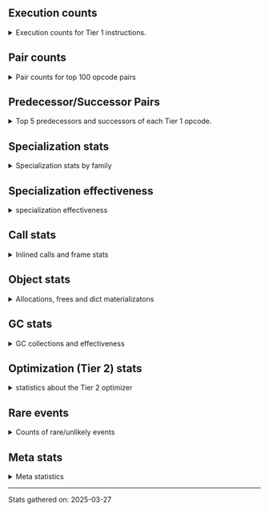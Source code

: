 ## Execution counts

<details>
<summary> Execution counts for Tier 1 instructions. </summary>


The "miss ratio" column shows the percentage of times the instruction
executed that it deoptimized. When this happens, the base unspecialized
instruction is not counted.

<table>
<thead>
<tr>
<th align="left">Name</th>
<th align="right">Base Count</th>
<th align="right">Head Count</th>
<th align="right">Change</th>
</tr>
</thead>
<tbody>
<tr>
<td align="left">CALL_TUPLE_1</td>
<td align="right">15,091,452</td>
<td align="right">7,711,194</td>
<td align="right">-48.9%</td>
</tr>
<tr>
<td align="left">FOR_ITER_GEN</td>
<td align="right">245,331,222</td>
<td align="right">337,375,626</td>
<td align="right">37.5%</td>
</tr>
<tr>
<td align="left">LIST_APPEND</td>
<td align="right">223,651,897</td>
<td align="right">266,051,808</td>
<td align="right">19.0%</td>
</tr>
<tr>
<td align="left">END_FOR</td>
<td align="right">100,917,279</td>
<td align="right">114,893,951</td>
<td align="right">13.8%</td>
</tr>
<tr>
<td align="left">INTERPRETER_EXIT</td>
<td align="right">1,622,449,452</td>
<td align="right">1,529,678,860</td>
<td align="right">-5.7%</td>
</tr>
<tr>
<td align="left">IS_OP</td>
<td align="right">519,107,847</td>
<td align="right">547,167,970</td>
<td align="right">5.4%</td>
</tr>
<tr>
<td align="left">CALL_INTRINSIC_1</td>
<td align="right">183,121,803</td>
<td align="right">190,501,978</td>
<td align="right">4.0%</td>
</tr>
<tr>
<td align="left">JUMP_FORWARD</td>
<td align="right">388,084,251</td>
<td align="right">403,183,062</td>
<td align="right">3.9%</td>
</tr>
<tr>
<td align="left">UNARY_INVERT</td>
<td align="right">11,900,672</td>
<td align="right">11,540,679</td>
<td align="right">-3.0%</td>
</tr>
<tr>
<td align="left">JUMP_BACKWARD</td>
<td align="right">5,357</td>
<td align="right">5,501</td>
<td align="right">2.7%</td>
</tr>
<tr>
<td align="left">POP_ITER</td>
<td align="right">1,032,968,258</td>
<td align="right">1,060,596,791</td>
<td align="right">2.7%</td>
</tr>
<tr>
<td align="left">LOAD_FAST_CHECK</td>
<td align="right">4,746,303</td>
<td align="right">4,626,268</td>
<td align="right">-2.5%</td>
</tr>
<tr>
<td align="left">CALL_BUILTIN_O</td>
<td align="right">882,435,470</td>
<td align="right">861,849,548</td>
<td align="right">-2.3%</td>
</tr>
<tr>
<td align="left">LOAD_SPECIAL</td>
<td align="right">14,184,270</td>
<td align="right">13,864,260</td>
<td align="right">-2.3%</td>
</tr>
<tr>
<td align="left">COPY</td>
<td align="right">2,234,817,788</td>
<td align="right">2,261,982,485</td>
<td align="right">1.2%</td>
</tr>
<tr>
<td align="left">JUMP_BACKWARD_NO_JIT</td>
<td align="right">5,747,993,332</td>
<td align="right">5,811,800,246</td>
<td align="right">1.1%</td>
</tr>
<tr>
<td align="left">BUILD_LIST</td>
<td align="right">666,490,743</td>
<td align="right">673,553,308</td>
<td align="right">1.1%</td>
</tr>
<tr>
<td align="left">POP_JUMP_IF_TRUE</td>
<td align="right">2,079,361,475</td>
<td align="right">2,101,334,308</td>
<td align="right">1.1%</td>
</tr>
<tr>
<td align="left">TO_BOOL_BOOL</td>
<td align="right">3,851,644,272</td>
<td align="right">3,886,583,465</td>
<td align="right">0.9%</td>
</tr>
<tr>
<td align="left">IMPORT_FROM</td>
<td align="right">9,120,608</td>
<td align="right">9,039,295</td>
<td align="right">-0.9%</td>
</tr>
<tr>
<td align="left">IMPORT_NAME</td>
<td align="right">9,175,222</td>
<td align="right">9,094,163</td>
<td align="right">-0.9%</td>
</tr>
<tr>
<td align="left">POP_TOP</td>
<td align="right">3,171,691,178</td>
<td align="right">3,197,507,277</td>
<td align="right">0.8%</td>
</tr>
<tr>
<td align="left">LOAD_SUPER_ATTR_METHOD</td>
<td align="right">63,469,178</td>
<td align="right">63,029,150</td>
<td align="right">-0.7%</td>
</tr>
<tr>
<td align="left">BINARY_OP_EXTEND</td>
<td align="right">291,208,441</td>
<td align="right">289,566,539</td>
<td align="right">-0.6%</td>
</tr>
<tr>
<td align="left">CALL_BOUND_METHOD_GENERAL</td>
<td align="right">7,779,248</td>
<td align="right">7,739,086</td>
<td align="right">-0.5%</td>
</tr>
<tr>
<td align="left">TO_BOOL_INT</td>
<td align="right">258,998,413</td>
<td align="right">257,796,277</td>
<td align="right">-0.5%</td>
</tr>
<tr>
<td align="left">POP_JUMP_IF_FALSE</td>
<td align="right">10,678,080,883</td>
<td align="right">10,717,015,117</td>
<td align="right">0.4%</td>
</tr>
<tr>
<td align="left">TO_BOOL_LIST</td>
<td align="right">93,450,142</td>
<td align="right">93,209,646</td>
<td align="right">-0.3%</td>
</tr>
<tr>
<td align="left">LOAD_CONST_IMMORTAL</td>
<td align="right">7,229,447,840</td>
<td align="right">7,247,893,783</td>
<td align="right">0.3%</td>
</tr>
<tr>
<td align="left">CALL</td>
<td align="right">408,527</td>
<td align="right">407,529</td>
<td align="right">-0.2%</td>
</tr>
<tr>
<td align="left">LOAD_ATTR_PROPERTY</td>
<td align="right">70,934,876</td>
<td align="right">70,774,043</td>
<td align="right">-0.2%</td>
</tr>
<tr>
<td align="left">LOAD_ATTR</td>
<td align="right">828,324,748</td>
<td align="right">826,663,295</td>
<td align="right">-0.2%</td>
</tr>
<tr>
<td align="left">CALL_PY_GENERAL</td>
<td align="right">305,934,767</td>
<td align="right">305,391,537</td>
<td align="right">-0.2%</td>
</tr>
<tr>
<td align="left">LOAD_ATTR_NONDESCRIPTOR_WITH_VALUES</td>
<td align="right">225,147,977</td>
<td align="right">224,789,431</td>
<td align="right">-0.2%</td>
</tr>
<tr>
<td align="left">CALL_BUILTIN_CLASS</td>
<td align="right">168,683,862</td>
<td align="right">168,441,450</td>
<td align="right">-0.1%</td>
</tr>
<tr>
<td align="left">POP_JUMP_IF_NOT_NONE</td>
<td align="right">493,879,067</td>
<td align="right">493,190,357</td>
<td align="right">-0.1%</td>
</tr>
<tr>
<td align="left">RESUME</td>
<td align="right">34,251</td>
<td align="right">34,204</td>
<td align="right">-0.1%</td>
</tr>
<tr>
<td align="left">LOAD_CONST</td>
<td align="right">135,513</td>
<td align="right">135,692</td>
<td align="right">0.1%</td>
</tr>
<tr>
<td align="left">CALL_METHOD_DESCRIPTOR_FAST</td>
<td align="right">359,380,081</td>
<td align="right">358,919,932</td>
<td align="right">-0.1%</td>
</tr>
<tr>
<td align="left">COPY_FREE_VARS</td>
<td align="right">350,320,507</td>
<td align="right">349,877,872</td>
<td align="right">-0.1%</td>
</tr>
<tr>
<td align="left">CALL_NON_PY_GENERAL</td>
<td align="right">814,397,892</td>
<td align="right">813,455,321</td>
<td align="right">-0.1%</td>
</tr>
<tr>
<td align="left">LOAD_ATTR_MODULE</td>
<td align="right">568,031,420</td>
<td align="right">567,430,876</td>
<td align="right">-0.1%</td>
</tr>
<tr>
<td align="left">BUILD_MAP</td>
<td align="right">137,606,008</td>
<td align="right">137,464,123</td>
<td align="right">-0.1%</td>
</tr>
<tr>
<td align="left">LIST_EXTEND</td>
<td align="right">89,987,521</td>
<td align="right">89,907,431</td>
<td align="right">-0.1%</td>
</tr>
<tr>
<td align="left">CONTAINS_OP</td>
<td align="right">155,870,645</td>
<td align="right">156,005,963</td>
<td align="right">0.1%</td>
</tr>
<tr>
<td align="left">STORE_ATTR_INSTANCE_VALUE</td>
<td align="right">985,548,549</td>
<td align="right">984,748,492</td>
<td align="right">-0.1%</td>
</tr>
<tr>
<td align="left">STORE_SUBSCR_DICT</td>
<td align="right">357,025,864</td>
<td align="right">356,746,607</td>
<td align="right">-0.1%</td>
</tr>
<tr>
<td align="left">LOAD_GLOBAL_MODULE</td>
<td align="right">3,322,786,953</td>
<td align="right">3,320,417,976</td>
<td align="right">-0.1%</td>
</tr>
<tr>
<td align="left">UNARY_NOT</td>
<td align="right">57,453,775</td>
<td align="right">57,413,662</td>
<td align="right">-0.1%</td>
</tr>
<tr>
<td align="left">CALL_PY_EXACT_ARGS</td>
<td align="right">3,198,538,678</td>
<td align="right">3,196,346,986</td>
<td align="right">-0.1%</td>
</tr>
<tr>
<td align="left">FOR_ITER_TUPLE</td>
<td align="right">538,273,875</td>
<td align="right">538,642,153</td>
<td align="right">0.1%</td>
</tr>
<tr>
<td align="left">RETURN_VALUE</td>
<td align="right">5,393,832,583</td>
<td align="right">5,390,173,337</td>
<td align="right">-0.1%</td>
</tr>
<tr>
<td align="left">CONTAINS_OP_DICT</td>
<td align="right">436,917,183</td>
<td align="right">436,637,061</td>
<td align="right">-0.1%</td>
</tr>
<tr>
<td align="left">LOAD_ATTR_METHOD_WITH_VALUES</td>
<td align="right">2,502,723,368</td>
<td align="right">2,501,137,902</td>
<td align="right">-0.1%</td>
</tr>
<tr>
<td align="left">RESUME_CHECK</td>
<td align="right">6,275,789,410</td>
<td align="right">6,272,087,782</td>
<td align="right">-0.1%</td>
</tr>
<tr>
<td align="left">LOAD_FAST_AND_CLEAR</td>
<td align="right">67,639,540</td>
<td align="right">67,602,342</td>
<td align="right">-0.1%</td>
</tr>
<tr>
<td align="left">CALL_METHOD_DESCRIPTOR_NOARGS</td>
<td align="right">314,939,074</td>
<td align="right">314,778,957</td>
<td align="right">-0.1%</td>
</tr>
<tr>
<td align="left">CALL_FUNCTION_EX</td>
<td align="right">180,228,370</td>
<td align="right">180,310,665</td>
<td align="right">0.0%</td>
</tr>
<tr>
<td align="left">NOP</td>
<td align="right">2,533,869,191</td>
<td align="right">2,532,743,115</td>
<td align="right">-0.0%</td>
</tr>
<tr>
<td align="left">LOAD_ATTR_INSTANCE_VALUE</td>
<td align="right">4,852,184,857</td>
<td align="right">4,850,062,095</td>
<td align="right">-0.0%</td>
</tr>
<tr>
<td align="left">CALL_KW_PY</td>
<td align="right">95,105,697</td>
<td align="right">95,065,258</td>
<td align="right">-0.0%</td>
</tr>
<tr>
<td align="left">FOR_ITER_LIST</td>
<td align="right">2,197,514,667</td>
<td align="right">2,196,696,995</td>
<td align="right">-0.0%</td>
</tr>
<tr>
<td align="left">LOAD_FAST</td>
<td align="right">37,225,275,012</td>
<td align="right">37,212,042,227</td>
<td align="right">-0.0%</td>
</tr>
<tr>
<td align="left">BINARY_OP_SUBTRACT_FLOAT</td>
<td align="right">340,865,327</td>
<td align="right">340,745,319</td>
<td align="right">-0.0%</td>
</tr>
<tr>
<td align="left">CALL_ISINSTANCE</td>
<td align="right">827,972,423</td>
<td align="right">827,690,957</td>
<td align="right">-0.0%</td>
</tr>
<tr>
<td align="left">LOAD_DEREF</td>
<td align="right">1,380,411,068</td>
<td align="right">1,379,980,706</td>
<td align="right">-0.0%</td>
</tr>
<tr>
<td align="left">SWAP</td>
<td align="right">2,134,999,098</td>
<td align="right">2,134,367,421</td>
<td align="right">-0.0%</td>
</tr>
<tr>
<td align="left">POP_JUMP_IF_NONE</td>
<td align="right">331,132,440</td>
<td align="right">331,043,296</td>
<td align="right">-0.0%</td>
</tr>
<tr>
<td align="left">GET_ITER</td>
<td align="right">1,257,459,973</td>
<td align="right">1,257,123,959</td>
<td align="right">-0.0%</td>
</tr>
<tr>
<td align="left">BUILD_TUPLE</td>
<td align="right">1,207,322,162</td>
<td align="right">1,207,008,073</td>
<td align="right">-0.0%</td>
</tr>
<tr>
<td align="left">LOAD_ATTR_METHOD_NO_DICT</td>
<td align="right">2,533,863,250</td>
<td align="right">2,533,223,459</td>
<td align="right">-0.0%</td>
</tr>
<tr>
<td align="left">CALL_TYPE_1</td>
<td align="right">369,735,548</td>
<td align="right">369,818,223</td>
<td align="right">0.0%</td>
</tr>
<tr>
<td align="left">LOAD_GLOBAL_BUILTIN</td>
<td align="right">5,758,965,298</td>
<td align="right">5,757,734,491</td>
<td align="right">-0.0%</td>
</tr>
<tr>
<td align="left">STORE_FAST</td>
<td align="right">13,438,232,217</td>
<td align="right">13,435,438,183</td>
<td align="right">-0.0%</td>
</tr>
<tr>
<td align="left">FOR_ITER_RANGE</td>
<td align="right">630,901,186</td>
<td align="right">630,781,526</td>
<td align="right">-0.0%</td>
</tr>
<tr>
<td align="left">EXTENDED_ARG</td>
<td align="right">637,159,248</td>
<td align="right">637,272,449</td>
<td align="right">0.0%</td>
</tr>
<tr>
<td align="left">COMPARE_OP_INT</td>
<td align="right">2,737,317,305</td>
<td align="right">2,736,840,237</td>
<td align="right">-0.0%</td>
</tr>
<tr>
<td align="left">PUSH_NULL</td>
<td align="right">1,510,836,959</td>
<td align="right">1,510,575,646</td>
<td align="right">-0.0%</td>
</tr>
<tr>
<td align="left">LOAD_FAST_LOAD_FAST</td>
<td align="right">11,043,135,954</td>
<td align="right">11,041,255,261</td>
<td align="right">-0.0%</td>
</tr>
<tr>
<td align="left">BUILD_SET</td>
<td align="right">752,989</td>
<td align="right">752,868</td>
<td align="right">-0.0%</td>
</tr>
<tr>
<td align="left">TO_BOOL</td>
<td align="right">263,723,450</td>
<td align="right">263,682,556</td>
<td align="right">-0.0%</td>
</tr>
<tr>
<td align="left">COMPARE_OP</td>
<td align="right">511,629,456</td>
<td align="right">511,559,747</td>
<td align="right">-0.0%</td>
</tr>
<tr>
<td align="left">LOAD_SMALL_INT</td>
<td align="right">7,290,465,636</td>
<td align="right">7,289,660,038</td>
<td align="right">-0.0%</td>
</tr>
<tr>
<td align="left">CALL_BUILTIN_FAST</td>
<td align="right">1,116,152,788</td>
<td align="right">1,116,031,573</td>
<td align="right">-0.0%</td>
</tr>
<tr>
<td align="left">UNPACK_SEQUENCE_TWO_TUPLE</td>
<td align="right">774,262,587</td>
<td align="right">774,179,183</td>
<td align="right">-0.0%</td>
</tr>
<tr>
<td align="left">STORE_FAST_STORE_FAST</td>
<td align="right">786,511,969</td>
<td align="right">786,427,318</td>
<td align="right">-0.0%</td>
</tr>
<tr>
<td align="left">LOAD_ATTR_CLASS</td>
<td align="right">379,223,133</td>
<td align="right">379,259,686</td>
<td align="right">0.0%</td>
</tr>
<tr>
<td align="left">LOAD_CONST_MORTAL</td>
<td align="right">1,334,941,989</td>
<td align="right">1,334,818,278</td>
<td align="right">-0.0%</td>
</tr>
<tr>
<td align="left">TO_BOOL_NONE</td>
<td align="right">490,688,569</td>
<td align="right">490,728,982</td>
<td align="right">0.0%</td>
</tr>
<tr>
<td align="left">BINARY_OP_ADD_FLOAT</td>
<td align="right">504,652,729</td>
<td align="right">504,612,387</td>
<td align="right">-0.0%</td>
</tr>
<tr>
<td align="left">LOAD_ATTR_NONDESCRIPTOR_NO_DICT</td>
<td align="right">68,712,474</td>
<td align="right">68,707,407</td>
<td align="right">-0.0%</td>
</tr>
<tr>
<td align="left">BINARY_OP</td>
<td align="right">2,806,550,341</td>
<td align="right">2,806,664,825</td>
<td align="right">0.0%</td>
</tr>
<tr>
<td align="left">YIELD_VALUE</td>
<td align="right">1,113,764,783</td>
<td align="right">1,113,722,410</td>
<td align="right">-0.0%</td>
</tr>
<tr>
<td align="left">CALL_LIST_APPEND</td>
<td align="right">1,275,288,385</td>
<td align="right">1,275,247,727</td>
<td align="right">-0.0%</td>
</tr>
<tr>
<td align="left">UNPACK_SEQUENCE</td>
<td align="right">1,820,553</td>
<td align="right">1,820,495</td>
<td align="right">-0.0%</td>
</tr>
<tr>
<td align="left">BINARY_OP_SUBSCR_LIST_INT</td>
<td align="right">2,719,250,315</td>
<td align="right">2,719,169,106</td>
<td align="right">-0.0%</td>
</tr>
<tr>
<td align="left">CALL_LEN</td>
<td align="right">1,404,089,333</td>
<td align="right">1,404,049,338</td>
<td align="right">-0.0%</td>
</tr>
<tr>
<td align="left">LOAD_ATTR_WITH_HINT</td>
<td align="right">83,615,952</td>
<td align="right">83,618,312</td>
<td align="right">0.0%</td>
</tr>
<tr>
<td align="left">CHECK_EXC_MATCH</td>
<td align="right">20,981,291</td>
<td align="right">20,980,729</td>
<td align="right">-0.0%</td>
</tr>
<tr>
<td align="left">POP_EXCEPT</td>
<td align="right">21,312,261</td>
<td align="right">21,311,699</td>
<td align="right">-0.0%</td>
</tr>
<tr>
<td align="left">PUSH_EXC_INFO</td>
<td align="right">21,312,282</td>
<td align="right">21,311,720</td>
<td align="right">-0.0%</td>
</tr>
<tr>
<td align="left">COMPARE_OP_STR</td>
<td align="right">1,586,181,727</td>
<td align="right">1,586,141,090</td>
<td align="right">-0.0%</td>
</tr>
<tr>
<td align="left">CALL_KW</td>
<td align="right">121,292</td>
<td align="right">121,289</td>
<td align="right">-0.0%</td>
</tr>
<tr>
<td align="left">LOAD_SUPER_ATTR_ATTR</td>
<td align="right">3,113,857</td>
<td align="right">3,113,781</td>
<td align="right">-0.0%</td>
</tr>
<tr>
<td align="left">SET_FUNCTION_ATTRIBUTE</td>
<td align="right">98,700,210</td>
<td align="right">98,698,661</td>
<td align="right">-0.0%</td>
</tr>
<tr>
<td align="left">MAKE_FUNCTION</td>
<td align="right">114,991,846</td>
<td align="right">114,990,136</td>
<td align="right">-0.0%</td>
</tr>
<tr>
<td align="left">CALL_METHOD_DESCRIPTOR_O</td>
<td align="right">356,629,374</td>
<td align="right">356,633,778</td>
<td align="right">0.0%</td>
</tr>
<tr>
<td align="left">TO_BOOL_STR</td>
<td align="right">72,300,403</td>
<td align="right">72,300,994</td>
<td align="right">0.0%</td>
</tr>
<tr>
<td align="left">LOAD_GLOBAL</td>
<td align="right">14,762,177</td>
<td align="right">14,762,085</td>
<td align="right">-0.0%</td>
</tr>
<tr>
<td align="left">CALL_BOUND_METHOD_EXACT_ARGS</td>
<td align="right">174,794,847</td>
<td align="right">174,793,800</td>
<td align="right">-0.0%</td>
</tr>
<tr>
<td align="left">RAISE_VARARGS</td>
<td align="right">6,164,022</td>
<td align="right">6,163,990</td>
<td align="right">-0.0%</td>
</tr>
<tr>
<td align="left">MAKE_CELL</td>
<td align="right">67,209,057</td>
<td align="right">67,208,712</td>
<td align="right">-0.0%</td>
</tr>
<tr>
<td align="left">MAP_ADD</td>
<td align="right">65,890,711</td>
<td align="right">65,891,044</td>
<td align="right">0.0%</td>
</tr>
<tr>
<td align="left">CALL_BUILTIN_FAST_WITH_KEYWORDS</td>
<td align="right">100,761,020</td>
<td align="right">100,760,534</td>
<td align="right">-0.0%</td>
</tr>
<tr>
<td align="left">STORE_FAST_LOAD_FAST</td>
<td align="right">194,822,355</td>
<td align="right">194,821,478</td>
<td align="right">-0.0%</td>
</tr>
<tr>
<td align="left">RETURN_GENERATOR</td>
<td align="right">415,728,450</td>
<td align="right">415,726,794</td>
<td align="right">-0.0%</td>
</tr>
<tr>
<td align="left">DICT_MERGE</td>
<td align="right">63,490,861</td>
<td align="right">63,490,617</td>
<td align="right">-0.0%</td>
</tr>
<tr>
<td align="left">FOR_ITER</td>
<td align="right">1,461,030,851</td>
<td align="right">1,461,026,973</td>
<td align="right">-0.0%</td>
</tr>
<tr>
<td align="left">UNPACK_SEQUENCE_TUPLE</td>
<td align="right">404,598,794</td>
<td align="right">404,598,076</td>
<td align="right">-0.0%</td>
</tr>
<tr>
<td align="left">STORE_ATTR_SLOT</td>
<td align="right">946,775,763</td>
<td align="right">946,774,299</td>
<td align="right">-0.0%</td>
</tr>
<tr>
<td align="left">LOAD_ATTR_CLASS_WITH_METACLASS_CHECK</td>
<td align="right">23,453,072</td>
<td align="right">23,453,041</td>
<td align="right">-0.0%</td>
</tr>
<tr>
<td align="left">UNARY_NEGATIVE</td>
<td align="right">127,568,865</td>
<td align="right">127,568,711</td>
<td align="right">-0.0%</td>
</tr>
<tr>
<td align="left">STORE_DEREF</td>
<td align="right">73,266,078</td>
<td align="right">73,265,995</td>
<td align="right">-0.0%</td>
</tr>
<tr>
<td align="left">STORE_ATTR</td>
<td align="right">77,223,689</td>
<td align="right">77,223,603</td>
<td align="right">-0.0%</td>
</tr>
<tr>
<td align="left">STORE_SUBSCR_LIST_INT</td>
<td align="right">566,124,020</td>
<td align="right">566,124,612</td>
<td align="right">0.0%</td>
</tr>
<tr>
<td align="left">LOAD_ATTR_METHOD_LAZY_DICT</td>
<td align="right">74,955,602</td>
<td align="right">74,955,550</td>
<td align="right">-0.0%</td>
</tr>
<tr>
<td align="left">BINARY_OP_SUBSCR_TUPLE_INT</td>
<td align="right">292,922,018</td>
<td align="right">292,921,843</td>
<td align="right">-0.0%</td>
</tr>
<tr>
<td align="left">BINARY_OP_SUBTRACT_INT</td>
<td align="right">1,657,375,068</td>
<td align="right">1,657,374,195</td>
<td align="right">-0.0%</td>
</tr>
<tr>
<td align="left">STORE_SUBSCR</td>
<td align="right">701,025,358</td>
<td align="right">701,025,026</td>
<td align="right">-0.0%</td>
</tr>
<tr>
<td align="left">BINARY_OP_SUBSCR_DICT</td>
<td align="right">1,078,699,990</td>
<td align="right">1,078,699,523</td>
<td align="right">-0.0%</td>
</tr>
<tr>
<td align="left">LOAD_ATTR_SLOT</td>
<td align="right">1,544,774,654</td>
<td align="right">1,544,774,001</td>
<td align="right">-0.0%</td>
</tr>
<tr>
<td align="left">JUMP_BACKWARD_NO_INTERRUPT</td>
<td align="right">418,612,252</td>
<td align="right">418,612,092</td>
<td align="right">-0.0%</td>
</tr>
<tr>
<td align="left">BINARY_OP_MULTIPLY_INT</td>
<td align="right">271,020,999</td>
<td align="right">271,020,905</td>
<td align="right">-0.0%</td>
</tr>
<tr>
<td align="left">GET_YIELD_FROM_ITER</td>
<td align="right">35,549,688</td>
<td align="right">35,549,700</td>
<td align="right">0.0%</td>
</tr>
<tr>
<td align="left">CALL_KW_NON_PY</td>
<td align="right">59,525,631</td>
<td align="right">59,525,614</td>
<td align="right">-0.0%</td>
</tr>
<tr>
<td align="left">TO_BOOL_ALWAYS_TRUE</td>
<td align="right">201,832,202</td>
<td align="right">201,832,258</td>
<td align="right">0.0%</td>
</tr>
<tr>
<td align="left">BINARY_OP_ADD_INT</td>
<td align="right">3,484,111,072</td>
<td align="right">3,484,110,519</td>
<td align="right">-0.0%</td>
</tr>
<tr>
<td align="left">UNPACK_SEQUENCE_LIST</td>
<td align="right">62,369,166</td>
<td align="right">62,369,173</td>
<td align="right">0.0%</td>
</tr>
<tr>
<td align="left">CONTAINS_OP_SET</td>
<td align="right">1,755,351,205</td>
<td align="right">1,755,351,057</td>
<td align="right">-0.0%</td>
</tr>
<tr>
<td align="left">BINARY_OP_SUBSCR_GETITEM</td>
<td align="right">156,266,096</td>
<td align="right">156,266,105</td>
<td align="right">0.0%</td>
</tr>
<tr>
<td align="left">COMPARE_OP_FLOAT</td>
<td align="right">188,535,186</td>
<td align="right">188,535,195</td>
<td align="right">0.0%</td>
</tr>
<tr>
<td align="left">EXIT_INIT_CHECK</td>
<td align="right">244,013,530</td>
<td align="right">244,013,524</td>
<td align="right">-0.0%</td>
</tr>
<tr>
<td align="left">CALL_ALLOC_AND_ENTER_INIT</td>
<td align="right">246,070,813</td>
<td align="right">246,070,807</td>
<td align="right">-0.0%</td>
</tr>
<tr>
<td align="left">SEND_GEN</td>
<td align="right">591,621,564</td>
<td align="right">591,621,576</td>
<td align="right">0.0%</td>
</tr>
<tr>
<td align="left">BINARY_OP_SUBSCR_STR_INT</td>
<td align="right">1,251,953,919</td>
<td align="right">1,251,953,919</td>
<td align="right">0.0%</td>
</tr>
<tr>
<td align="left">BINARY_OP_MULTIPLY_FLOAT</td>
<td align="right">1,053,436,108</td>
<td align="right">1,053,436,108</td>
<td align="right">0.0%</td>
</tr>
<tr>
<td align="left">BINARY_SLICE</td>
<td align="right">545,627,162</td>
<td align="right">545,627,162</td>
<td align="right">0.0%</td>
</tr>
<tr>
<td align="left">END_SEND</td>
<td align="right">302,246,700</td>
<td align="right">302,246,700</td>
<td align="right">0.0%</td>
</tr>
<tr>
<td align="left">GET_AWAITABLE</td>
<td align="right">172,683,388</td>
<td align="right">172,683,388</td>
<td align="right">0.0%</td>
</tr>
<tr>
<td align="left">BUILD_SLICE</td>
<td align="right">158,387,204</td>
<td align="right">158,387,204</td>
<td align="right">0.0%</td>
</tr>
<tr>
<td align="left">CALL_METHOD_DESCRIPTOR_FAST_WITH_KEYWORDS</td>
<td align="right">154,817,490</td>
<td align="right">154,817,490</td>
<td align="right">0.0%</td>
</tr>
<tr>
<td align="left">DELETE_SUBSCR</td>
<td align="right">131,417,306</td>
<td align="right">131,417,306</td>
<td align="right">0.0%</td>
</tr>
<tr>
<td align="left">SEND</td>
<td align="right">128,850,161</td>
<td align="right">128,850,161</td>
<td align="right">0.0%</td>
</tr>
<tr>
<td align="left">FORMAT_SIMPLE</td>
<td align="right">121,931,925</td>
<td align="right">121,931,925</td>
<td align="right">0.0%</td>
</tr>
<tr>
<td align="left">CONVERT_VALUE</td>
<td align="right">115,161,872</td>
<td align="right">115,161,872</td>
<td align="right">0.0%</td>
</tr>
<tr>
<td align="left">STORE_SLICE</td>
<td align="right">112,724,898</td>
<td align="right">112,724,898</td>
<td align="right">0.0%</td>
</tr>
<tr>
<td align="left">GET_ANEXT</td>
<td align="right">100,136,760</td>
<td align="right">100,136,760</td>
<td align="right">0.0%</td>
</tr>
<tr>
<td align="left">NOT_TAKEN</td>
<td align="right">94,136,760</td>
<td align="right">94,136,760</td>
<td align="right">0.0%</td>
</tr>
<tr>
<td align="left">CALL_STR_1</td>
<td align="right">78,104,351</td>
<td align="right">78,104,351</td>
<td align="right">0.0%</td>
</tr>
<tr>
<td align="left">BINARY_OP_ADD_UNICODE</td>
<td align="right">72,567,082</td>
<td align="right">72,567,082</td>
<td align="right">0.0%</td>
</tr>
<tr>
<td align="left">BUILD_STRING</td>
<td align="right">61,979,584</td>
<td align="right">61,979,584</td>
<td align="right">0.0%</td>
</tr>
<tr>
<td align="left">INSTRUMENTED_LINE</td>
<td align="right">58,270,440</td>
<td align="right">58,270,440</td>
<td align="right">0.0%</td>
</tr>
<tr>
<td align="left">DELETE_FAST</td>
<td align="right">41,964,673</td>
<td align="right">41,964,673</td>
<td align="right">0.0%</td>
</tr>
<tr>
<td align="left">INSTRUMENTED_RESUME</td>
<td align="right">29,134,740</td>
<td align="right">29,134,740</td>
<td align="right">0.0%</td>
</tr>
<tr>
<td align="left">INSTRUMENTED_RETURN_VALUE</td>
<td align="right">29,134,440</td>
<td align="right">29,134,440</td>
<td align="right">0.0%</td>
</tr>
<tr>
<td align="left">LOAD_NAME</td>
<td align="right">9,743,070</td>
<td align="right">9,743,070</td>
<td align="right">0.0%</td>
</tr>
<tr>
<td align="left">STORE_ATTR_WITH_HINT</td>
<td align="right">8,976,841</td>
<td align="right">8,976,841</td>
<td align="right">0.0%</td>
</tr>
<tr>
<td align="left">BINARY_OP_INPLACE_ADD_UNICODE</td>
<td align="right">7,839,290</td>
<td align="right">7,839,290</td>
<td align="right">0.0%</td>
</tr>
<tr>
<td align="left">STORE_GLOBAL</td>
<td align="right">6,152,500</td>
<td align="right">6,152,500</td>
<td align="right">0.0%</td>
</tr>
<tr>
<td align="left">GET_AITER</td>
<td align="right">6,000,000</td>
<td align="right">6,000,000</td>
<td align="right">0.0%</td>
</tr>
<tr>
<td align="left">END_ASYNC_FOR</td>
<td align="right">6,000,000</td>
<td align="right">6,000,000</td>
<td align="right">0.0%</td>
</tr>
<tr>
<td align="left">RERAISE</td>
<td align="right">3,793,246</td>
<td align="right">3,793,246</td>
<td align="right">0.0%</td>
</tr>
<tr>
<td align="left">CALL_KW_BOUND_METHOD</td>
<td align="right">1,777,120</td>
<td align="right">1,777,120</td>
<td align="right">0.0%</td>
</tr>
<tr>
<td align="left">DELETE_ATTR</td>
<td align="right">1,644,367</td>
<td align="right">1,644,367</td>
<td align="right">0.0%</td>
</tr>
<tr>
<td align="left">UNPACK_EX</td>
<td align="right">117,444</td>
<td align="right">117,444</td>
<td align="right">0.0%</td>
</tr>
<tr>
<td align="left">CLEANUP_THROW</td>
<td align="right">98,609</td>
<td align="right">98,609</td>
<td align="right">0.0%</td>
</tr>
<tr>
<td align="left">SET_UPDATE</td>
<td align="right">84,496</td>
<td align="right">84,496</td>
<td align="right">0.0%</td>
</tr>
<tr>
<td align="left">SET_ADD</td>
<td align="right">69,511</td>
<td align="right">69,511</td>
<td align="right">0.0%</td>
</tr>
<tr>
<td align="left">STORE_NAME</td>
<td align="right">57,204</td>
<td align="right">57,204</td>
<td align="right">0.0%</td>
</tr>
<tr>
<td align="left">LOAD_ATTR_GETATTRIBUTE_OVERRIDDEN</td>
<td align="right">56,548</td>
<td align="right">56,548</td>
<td align="right">0.0%</td>
</tr>
<tr>
<td align="left">DICT_UPDATE</td>
<td align="right">13,935</td>
<td align="right">13,935</td>
<td align="right">0.0%</td>
</tr>
<tr>
<td align="left">WITH_EXCEPT_START</td>
<td align="right">5,265</td>
<td align="right">5,265</td>
<td align="right">0.0%</td>
</tr>
<tr>
<td align="left">LOAD_BUILD_CLASS</td>
<td align="right">3,889</td>
<td align="right">3,889</td>
<td align="right">0.0%</td>
</tr>
<tr>
<td align="left">LOAD_LOCALS</td>
<td align="right">3,613</td>
<td align="right">3,613</td>
<td align="right">0.0%</td>
</tr>
<tr>
<td align="left">FORMAT_WITH_SPEC</td>
<td align="right">2,752</td>
<td align="right">2,752</td>
<td align="right">0.0%</td>
</tr>
<tr>
<td align="left">LOAD_SUPER_ATTR</td>
<td align="right">2,646</td>
<td align="right">2,646</td>
<td align="right">0.0%</td>
</tr>
<tr>
<td align="left">LOAD_FROM_DICT_OR_DEREF</td>
<td align="right">1,476</td>
<td align="right">1,476</td>
<td align="right">0.0%</td>
</tr>
<tr>
<td align="left">SETUP_ANNOTATIONS</td>
<td align="right">153</td>
<td align="right">153</td>
<td align="right">0.0%</td>
</tr>
<tr>
<td align="left">INSTRUMENTED_JUMP_BACKWARD</td>
<td align="right">120</td>
<td align="right">120</td>
<td align="right">0.0%</td>
</tr>
<tr>
<td align="left">DELETE_NAME</td>
<td align="right">42</td>
<td align="right">42</td>
<td align="right">0.0%</td>
</tr>
<tr>
<td align="left">LOAD_COMMON_CONSTANT</td>
<td align="right"></td>
<td align="right">27,964,782</td>
<td align="right"></td>
</tr>
</tbody>
</table>


</details>

## Pair counts

<details>
<summary> Pair counts for top 100 opcode pairs </summary>


Pairs of specialized operations that deoptimize and are then followed by
the corresponding unspecialized instruction are not counted as pairs.

Not included in comparative output.


</details>

## Predecessor/Successor Pairs

<details>
<summary> Top 5 predecessors and successors of each Tier 1 opcode. </summary>


This does not include the unspecialized instructions that occur after a
specialized instruction deoptimizes.

Not included in comparative output.


</details>

## Specialization stats

<details>
<summary> Specialization stats by family </summary>

### BINARY_OP

<details>
<summary> specialization stats for BINARY_OP family </summary>

<table>
<thead>
<tr>
<th align="left">Kind</th>
<th align="right">Base Count</th>
<th align="right">Base Ratio</th>
<th align="right">Head Count</th>
<th align="right">Head Ratio</th>
<th align="right">Change</th>
</tr>
</thead>
<tbody>
<tr>
<td align="left">
miss
<details>
<summary>ⓘ</summary>

Specialized instructions that deopt.
</details>
</td>
<td align="right">59,056,812</td>
<td align="right">0.3%</td>
<td align="right">59,003,029</td>
<td align="right">0.3%</td>
<td align="right">-0.1%</td>
</tr>
<tr>
<td align="left">
hit
<details>
<summary>ⓘ</summary>

Specialized instructions that complete.
</details>
</td>
<td align="right">15,836,672,160</td>
<td align="right">84.7%</td>
<td align="right">15,834,759,121</td>
<td align="right">84.7%</td>
<td align="right">-0.0%</td>
</tr>
<tr>
<td align="left">
deferred
<details>
<summary>ⓘ</summary>

Lists the number of "deferred" (i.e. not specialized) instructions executed.
</details>
</td>
<td align="right">2,805,607,571</td>
<td align="right">15.0%</td>
<td align="right">2,805,722,033</td>
<td align="right">15.0%</td>
<td align="right">0.0%</td>
</tr>
</tbody>
</table>

<table>
<thead>
<tr>
<th align="left">Success</th>
<th align="right">Base Count</th>
<th align="right">Base Ratio</th>
<th align="right">Head Count</th>
<th align="right">Head Ratio</th>
<th align="right">Change</th>
</tr>
</thead>
<tbody>
<tr>
<td align="left">Success</td>
<td align="right">1,131,103</td>
<td align="right">55.0%</td>
<td align="right">1,130,089</td>
<td align="right">55.0%</td>
<td align="right">-0.1%</td>
</tr>
<tr>
<td align="left">Failure</td>
<td align="right">925,709</td>
<td align="right">45.0%</td>
<td align="right">925,732</td>
<td align="right">45.0%</td>
<td align="right">0.0%</td>
</tr>
</tbody>
</table>

<table>
<thead>
<tr>
<th align="left">Failure kind</th>
<th align="right">Base Count</th>
<th align="right">Base Ratio</th>
<th align="right">Head Count</th>
<th align="right">Head Ratio</th>
<th align="right">Change</th>
</tr>
</thead>
<tbody>
<tr>
<td align="left">subtract different types</td>
<td align="right">637</td>
<td align="right">0.1%</td>
<td align="right">631</td>
<td align="right">0.1%</td>
<td align="right">-0.9%</td>
</tr>
<tr>
<td align="left">and other</td>
<td align="right">1,256</td>
<td align="right">0.1%</td>
<td align="right">1,253</td>
<td align="right">0.1%</td>
<td align="right">-0.2%</td>
</tr>
<tr>
<td align="left">subscr tuple slice</td>
<td align="right">1,971</td>
<td align="right">0.2%</td>
<td align="right">1,968</td>
<td align="right">0.2%</td>
<td align="right">-0.2%</td>
</tr>
<tr>
<td align="left">and int</td>
<td align="right">74,220</td>
<td align="right">8.0%</td>
<td align="right">74,236</td>
<td align="right">8.0%</td>
<td align="right">0.0%</td>
</tr>
<tr>
<td align="left">add different types</td>
<td align="right">43,857</td>
<td align="right">4.7%</td>
<td align="right">43,849</td>
<td align="right">4.7%</td>
<td align="right">-0.0%</td>
</tr>
<tr>
<td align="left">floor divide</td>
<td align="right">33,963</td>
<td align="right">3.7%</td>
<td align="right">33,957</td>
<td align="right">3.7%</td>
<td align="right">-0.0%</td>
</tr>
<tr>
<td align="left">remainder</td>
<td align="right">43,427</td>
<td align="right">4.7%</td>
<td align="right">43,432</td>
<td align="right">4.7%</td>
<td align="right">0.0%</td>
</tr>
<tr>
<td align="left">subscr</td>
<td align="right">350,765</td>
<td align="right">37.9%</td>
<td align="right">350,796</td>
<td align="right">37.9%</td>
<td align="right">0.0%</td>
</tr>
<tr>
<td align="left">add other</td>
<td align="right">36,619</td>
<td align="right">4.0%</td>
<td align="right">36,617</td>
<td align="right">4.0%</td>
<td align="right">-0.0%</td>
</tr>
<tr>
<td align="left">rshift</td>
<td align="right">23,512</td>
<td align="right">2.5%</td>
<td align="right">23,511</td>
<td align="right">2.5%</td>
<td align="right">-0.0%</td>
</tr>
<tr>
<td align="left">subscr list slice</td>
<td align="right">115,276</td>
<td align="right">12.5%</td>
<td align="right">115,276</td>
<td align="right">12.5%</td>
<td align="right">0.0%</td>
</tr>
<tr>
<td align="left">xor int</td>
<td align="right">85,543</td>
<td align="right">9.2%</td>
<td align="right">85,543</td>
<td align="right">9.2%</td>
<td align="right">0.0%</td>
</tr>
<tr>
<td align="left">out of range</td>
<td align="right">46,933</td>
<td align="right">5.1%</td>
<td align="right">46,933</td>
<td align="right">5.1%</td>
<td align="right">0.0%</td>
</tr>
<tr>
<td align="left">lshift</td>
<td align="right">19,448</td>
<td align="right">2.1%</td>
<td align="right">19,448</td>
<td align="right">2.1%</td>
<td align="right">0.0%</td>
</tr>
<tr>
<td align="left">true divide float</td>
<td align="right">11,587</td>
<td align="right">1.3%</td>
<td align="right">11,587</td>
<td align="right">1.3%</td>
<td align="right">0.0%</td>
</tr>
<tr>
<td align="left">subtract other</td>
<td align="right">8,514</td>
<td align="right">0.9%</td>
<td align="right">8,514</td>
<td align="right">0.9%</td>
<td align="right">0.0%</td>
</tr>
<tr>
<td align="left">power</td>
<td align="right">8,203</td>
<td align="right">0.9%</td>
<td align="right">8,203</td>
<td align="right">0.9%</td>
<td align="right">0.0%</td>
</tr>
<tr>
<td align="left">multiply different types</td>
<td align="right">7,224</td>
<td align="right">0.8%</td>
<td align="right">7,224</td>
<td align="right">0.8%</td>
<td align="right">0.0%</td>
</tr>
<tr>
<td align="left">or</td>
<td align="right">3,154</td>
<td align="right">0.3%</td>
<td align="right">3,154</td>
<td align="right">0.3%</td>
<td align="right">0.0%</td>
</tr>
<tr>
<td align="left">multiply other</td>
<td align="right">2,678</td>
<td align="right">0.3%</td>
<td align="right">2,678</td>
<td align="right">0.3%</td>
<td align="right">0.0%</td>
</tr>
<tr>
<td align="left">subscr string slice</td>
<td align="right">2,342</td>
<td align="right">0.3%</td>
<td align="right">2,342</td>
<td align="right">0.3%</td>
<td align="right">0.0%</td>
</tr>
<tr>
<td align="left">true divide different types</td>
<td align="right">2,036</td>
<td align="right">0.2%</td>
<td align="right">2,036</td>
<td align="right">0.2%</td>
<td align="right">0.0%</td>
</tr>
<tr>
<td align="left">true divide other</td>
<td align="right">1,384</td>
<td align="right">0.1%</td>
<td align="right">1,384</td>
<td align="right">0.1%</td>
<td align="right">0.0%</td>
</tr>
<tr>
<td align="left">or different types</td>
<td align="right">597</td>
<td align="right">0.1%</td>
<td align="right">597</td>
<td align="right">0.1%</td>
<td align="right">0.0%</td>
</tr>
<tr>
<td align="left">xor</td>
<td align="right">399</td>
<td align="right">0.0%</td>
<td align="right">399</td>
<td align="right">0.0%</td>
<td align="right">0.0%</td>
</tr>
<tr>
<td align="left">and different types</td>
<td align="right">83</td>
<td align="right">0.0%</td>
<td align="right">83</td>
<td align="right">0.0%</td>
<td align="right">0.0%</td>
</tr>
<tr>
<td align="left">code complex parameters</td>
<td align="right">61</td>
<td align="right">0.0%</td>
<td align="right">61</td>
<td align="right">0.0%</td>
<td align="right">0.0%</td>
</tr>
<tr>
<td align="left">or int</td>
<td align="right">20</td>
<td align="right">0.0%</td>
<td align="right">20</td>
<td align="right">0.0%</td>
<td align="right">0.0%</td>
</tr>
</tbody>
</table>


</details>

### BINARY_SLICE

<details>
<summary> specialization stats for BINARY_SLICE family </summary>

<table>
<thead>
<tr>
<th align="left">Kind</th>
<th align="right">Base Count</th>
<th align="right">Base Ratio</th>
<th align="right">Head Count</th>
<th align="right">Head Ratio</th>
<th align="right">Change</th>
</tr>
</thead>
<tbody>
<tr>
<td align="left">
deferred
<details>
<summary>ⓘ</summary>

Lists the number of "deferred" (i.e. not specialized) instructions executed.
</details>
</td>
<td align="right">545,627,162</td>
<td align="right">100.0%</td>
<td align="right">545,627,162</td>
<td align="right">100.0%</td>
<td align="right">0.0%</td>
</tr>
</tbody>
</table>


</details>

### CALL

<details>
<summary> specialization stats for CALL family </summary>

<table>
<thead>
<tr>
<th align="left">Kind</th>
<th align="right">Base Count</th>
<th align="right">Base Ratio</th>
<th align="right">Head Count</th>
<th align="right">Head Ratio</th>
<th align="right">Change</th>
</tr>
</thead>
<tbody>
<tr>
<td align="left">
hit
<details>
<summary>ⓘ</summary>

Specialized instructions that complete.
</details>
</td>
<td align="right">11,043,166,650</td>
<td align="right">98.4%</td>
<td align="right">11,011,787,106</td>
<td align="right">98.4%</td>
<td align="right">-0.3%</td>
</tr>
<tr>
<td align="left">
deferred
<details>
<summary>ⓘ</summary>

Lists the number of "deferred" (i.e. not specialized) instructions executed.
</details>
</td>
<td align="right">175,611,183</td>
<td align="right">1.6%</td>
<td align="right">175,572,631</td>
<td align="right">1.6%</td>
<td align="right">-0.0%</td>
</tr>
<tr>
<td align="left">
miss
<details>
<summary>ⓘ</summary>

Specialized instructions that deopt.
</details>
</td>
<td align="right">178,751,185</td>
<td align="right">1.6%</td>
<td align="right">178,712,229</td>
<td align="right">1.6%</td>
<td align="right">-0.0%</td>
</tr>
<tr>
<td align="left">
deopt
<details>
<summary>ⓘ</summary>

Specialized instructions that deopt.
</details>
</td>
<td align="right">8,513</td>
<td align="right">0.0%</td>
<td align="right">8,513</td>
<td align="right">0.0%</td>
<td align="right">0.0%</td>
</tr>
</tbody>
</table>

<table>
<thead>
<tr>
<th align="left">Success</th>
<th align="right">Base Count</th>
<th align="right">Base Ratio</th>
<th align="right">Head Count</th>
<th align="right">Head Ratio</th>
<th align="right">Change</th>
</tr>
</thead>
<tbody>
<tr>
<td align="left">Success</td>
<td align="right">3,548,083</td>
<td align="right">100.0%</td>
<td align="right">3,546,681</td>
<td align="right">100.0%</td>
<td align="right">-0.0%</td>
</tr>
<tr>
<td align="left">Failure</td>
<td align="right">446</td>
<td align="right">0.0%</td>
<td align="right">446</td>
<td align="right">0.0%</td>
<td align="right">0.0%</td>
</tr>
</tbody>
</table>

<table>
<thead>
<tr>
<th align="left">Failure kind</th>
<th align="right">Base Count</th>
<th align="right">Base Ratio</th>
<th align="right">Head Count</th>
<th align="right">Head Ratio</th>
<th align="right">Change</th>
</tr>
</thead>
<tbody>
<tr>
<td align="left">init not simple</td>
<td align="right">752</td>
<td align="right">168.6%</td>
<td align="right">752</td>
<td align="right">168.6%</td>
<td align="right">0.0%</td>
</tr>
<tr>
<td align="left">out of versions</td>
<td align="right">566</td>
<td align="right">126.9%</td>
<td align="right">566</td>
<td align="right">126.9%</td>
<td align="right">0.0%</td>
</tr>
<tr>
<td align="left">init not python</td>
<td align="right">267</td>
<td align="right">59.9%</td>
<td align="right">267</td>
<td align="right">59.9%</td>
<td align="right">0.0%</td>
</tr>
</tbody>
</table>


</details>

### CALL_KW

<details>
<summary> specialization stats for CALL_KW family </summary>

<table>
<thead>
<tr>
<th align="left">Kind</th>
<th align="right">Base Count</th>
<th align="right">Base Ratio</th>
<th align="right">Head Count</th>
<th align="right">Head Ratio</th>
<th align="right">Change</th>
</tr>
</thead>
<tbody>
<tr>
<td align="left">
deferred
<details>
<summary>ⓘ</summary>

Lists the number of "deferred" (i.e. not specialized) instructions executed.
</details>
</td>
<td align="right">684,522</td>
<td align="right">97.1%</td>
<td align="right">684,522</td>
<td align="right">97.1%</td>
<td align="right">0.0%</td>
</tr>
<tr>
<td align="left">
miss
<details>
<summary>ⓘ</summary>

Specialized instructions that deopt.
</details>
</td>
<td align="right">583,803</td>
<td align="right">82.8%</td>
<td align="right">583,803</td>
<td align="right">82.8%</td>
<td align="right">0.0%</td>
</tr>
</tbody>
</table>

<table>
<thead>
<tr>
<th align="left">Success</th>
<th align="right">Base Count</th>
<th align="right">Base Ratio</th>
<th align="right">Head Count</th>
<th align="right">Head Ratio</th>
<th align="right">Change</th>
</tr>
</thead>
<tbody>
<tr>
<td align="left">Success</td>
<td align="right">20,453</td>
<td align="right">99.4%</td>
<td align="right">20,450</td>
<td align="right">99.4%</td>
<td align="right">-0.0%</td>
</tr>
<tr>
<td align="left">Failure</td>
<td align="right">120</td>
<td align="right">0.6%</td>
<td align="right">120</td>
<td align="right">0.6%</td>
<td align="right">0.0%</td>
</tr>
</tbody>
</table>


</details>

### COMPARE_OP

<details>
<summary> specialization stats for COMPARE_OP family </summary>

<table>
<thead>
<tr>
<th align="left">Kind</th>
<th align="right">Base Count</th>
<th align="right">Base Ratio</th>
<th align="right">Head Count</th>
<th align="right">Head Ratio</th>
<th align="right">Change</th>
</tr>
</thead>
<tbody>
<tr>
<td align="left">
miss
<details>
<summary>ⓘ</summary>

Specialized instructions that deopt.
</details>
</td>
<td align="right">1,466,367</td>
<td align="right">0.0%</td>
<td align="right">1,426,339</td>
<td align="right">0.0%</td>
<td align="right">-2.7%</td>
</tr>
<tr>
<td align="left">
deferred
<details>
<summary>ⓘ</summary>

Lists the number of "deferred" (i.e. not specialized) instructions executed.
</details>
</td>
<td align="right">511,398,729</td>
<td align="right">10.2%</td>
<td align="right">511,329,819</td>
<td align="right">10.2%</td>
<td align="right">-0.0%</td>
</tr>
<tr>
<td align="left">
hit
<details>
<summary>ⓘ</summary>

Specialized instructions that complete.
</details>
</td>
<td align="right">4,510,567,851</td>
<td align="right">89.8%</td>
<td align="right">4,510,090,183</td>
<td align="right">89.8%</td>
<td align="right">-0.0%</td>
</tr>
</tbody>
</table>

<table>
<thead>
<tr>
<th align="left">Success</th>
<th align="right">Base Count</th>
<th align="right">Base Ratio</th>
<th align="right">Head Count</th>
<th align="right">Head Ratio</th>
<th align="right">Change</th>
</tr>
</thead>
<tbody>
<tr>
<td align="left">Success</td>
<td align="right">45,543</td>
<td align="right">17.6%</td>
<td align="right">44,787</td>
<td align="right">17.5%</td>
<td align="right">-1.7%</td>
</tr>
<tr>
<td align="left">Failure</td>
<td align="right">212,527</td>
<td align="right">82.4%</td>
<td align="right">211,730</td>
<td align="right">82.5%</td>
<td align="right">-0.4%</td>
</tr>
</tbody>
</table>

<table>
<thead>
<tr>
<th align="left">Failure kind</th>
<th align="right">Base Count</th>
<th align="right">Base Ratio</th>
<th align="right">Head Count</th>
<th align="right">Head Ratio</th>
<th align="right">Change</th>
</tr>
</thead>
<tbody>
<tr>
<td align="left">float long</td>
<td align="right">15,199</td>
<td align="right">7.2%</td>
<td align="right">14,424</td>
<td align="right">6.8%</td>
<td align="right">-5.1%</td>
</tr>
<tr>
<td align="left">bool</td>
<td align="right">2,021</td>
<td align="right">1.0%</td>
<td align="right">2,040</td>
<td align="right">1.0%</td>
<td align="right">0.9%</td>
</tr>
<tr>
<td align="left">other</td>
<td align="right">7,774</td>
<td align="right">3.7%</td>
<td align="right">7,779</td>
<td align="right">3.7%</td>
<td align="right">0.1%</td>
</tr>
<tr>
<td align="left">different types</td>
<td align="right">45,678</td>
<td align="right">21.5%</td>
<td align="right">45,653</td>
<td align="right">21.6%</td>
<td align="right">-0.1%</td>
</tr>
<tr>
<td align="left">big int</td>
<td align="right">23,373</td>
<td align="right">11.0%</td>
<td align="right">23,366</td>
<td align="right">11.0%</td>
<td align="right">-0.0%</td>
</tr>
<tr>
<td align="left">tuple</td>
<td align="right">90,864</td>
<td align="right">42.8%</td>
<td align="right">90,849</td>
<td align="right">42.9%</td>
<td align="right">-0.0%</td>
</tr>
<tr>
<td align="left">baseobject</td>
<td align="right">10,452</td>
<td align="right">4.9%</td>
<td align="right">10,453</td>
<td align="right">4.9%</td>
<td align="right">0.0%</td>
</tr>
<tr>
<td align="left">string</td>
<td align="right">7,648</td>
<td align="right">3.6%</td>
<td align="right">7,648</td>
<td align="right">3.6%</td>
<td align="right">0.0%</td>
</tr>
<tr>
<td align="left">set</td>
<td align="right">6,830</td>
<td align="right">3.2%</td>
<td align="right">6,830</td>
<td align="right">3.2%</td>
<td align="right">0.0%</td>
</tr>
<tr>
<td align="left">bytes</td>
<td align="right">1,367</td>
<td align="right">0.6%</td>
<td align="right">1,367</td>
<td align="right">0.6%</td>
<td align="right">0.0%</td>
</tr>
<tr>
<td align="left">list</td>
<td align="right">965</td>
<td align="right">0.5%</td>
<td align="right">965</td>
<td align="right">0.5%</td>
<td align="right">0.0%</td>
</tr>
<tr>
<td align="left">long float</td>
<td align="right">356</td>
<td align="right">0.2%</td>
<td align="right">356</td>
<td align="right">0.2%</td>
<td align="right">0.0%</td>
</tr>
</tbody>
</table>


</details>

### CONTAINS_OP

<details>
<summary> specialization stats for CONTAINS_OP family </summary>

<table>
<thead>
<tr>
<th align="left">Kind</th>
<th align="right">Base Count</th>
<th align="right">Base Ratio</th>
<th align="right">Head Count</th>
<th align="right">Head Ratio</th>
<th align="right">Change</th>
</tr>
</thead>
<tbody>
<tr>
<td align="left">
deferred
<details>
<summary>ⓘ</summary>

Lists the number of "deferred" (i.e. not specialized) instructions executed.
</details>
</td>
<td align="right">155,809,161</td>
<td align="right">6.6%</td>
<td align="right">155,944,436</td>
<td align="right">6.6%</td>
<td align="right">0.1%</td>
</tr>
<tr>
<td align="left">
hit
<details>
<summary>ⓘ</summary>

Specialized instructions that complete.
</details>
</td>
<td align="right">2,190,872,429</td>
<td align="right">93.3%</td>
<td align="right">2,190,592,159</td>
<td align="right">93.3%</td>
<td align="right">-0.0%</td>
</tr>
<tr>
<td align="left">
miss
<details>
<summary>ⓘ</summary>

Specialized instructions that deopt.
</details>
</td>
<td align="right">1,395,959</td>
<td align="right">0.1%</td>
<td align="right">1,395,959</td>
<td align="right">0.1%</td>
<td align="right">0.0%</td>
</tr>
</tbody>
</table>

<table>
<thead>
<tr>
<th align="left">Success</th>
<th align="right">Base Count</th>
<th align="right">Base Ratio</th>
<th align="right">Head Count</th>
<th align="right">Head Ratio</th>
<th align="right">Change</th>
</tr>
</thead>
<tbody>
<tr>
<td align="left">Failure</td>
<td align="right">59,365</td>
<td align="right">67.6%</td>
<td align="right">59,408</td>
<td align="right">67.6%</td>
<td align="right">0.1%</td>
</tr>
<tr>
<td align="left">Success</td>
<td align="right">28,462</td>
<td align="right">32.4%</td>
<td align="right">28,462</td>
<td align="right">32.4%</td>
<td align="right">0.0%</td>
</tr>
</tbody>
</table>

<table>
<thead>
<tr>
<th align="left">Failure kind</th>
<th align="right">Base Count</th>
<th align="right">Base Ratio</th>
<th align="right">Head Count</th>
<th align="right">Head Ratio</th>
<th align="right">Change</th>
</tr>
</thead>
<tbody>
<tr>
<td align="left">other</td>
<td align="right">11,700</td>
<td align="right">19.7%</td>
<td align="right">11,736</td>
<td align="right">19.8%</td>
<td align="right">0.3%</td>
</tr>
<tr>
<td align="left">tuple</td>
<td align="right">11,649</td>
<td align="right">19.6%</td>
<td align="right">11,656</td>
<td align="right">19.6%</td>
<td align="right">0.1%</td>
</tr>
<tr>
<td align="left">str</td>
<td align="right">21,374</td>
<td align="right">36.0%</td>
<td align="right">21,374</td>
<td align="right">36.0%</td>
<td align="right">0.0%</td>
</tr>
<tr>
<td align="left">list</td>
<td align="right">14,642</td>
<td align="right">24.7%</td>
<td align="right">14,642</td>
<td align="right">24.6%</td>
<td align="right">0.0%</td>
</tr>
</tbody>
</table>


</details>

### FOR_ITER

<details>
<summary> specialization stats for FOR_ITER family </summary>

<table>
<thead>
<tr>
<th align="left">Kind</th>
<th align="right">Base Count</th>
<th align="right">Base Ratio</th>
<th align="right">Head Count</th>
<th align="right">Head Ratio</th>
<th align="right">Change</th>
</tr>
</thead>
<tbody>
<tr>
<td align="left">
hit
<details>
<summary>ⓘ</summary>

Specialized instructions that complete.
</details>
</td>
<td align="right">3,448,022,644</td>
<td align="right">68.0%</td>
<td align="right">3,539,485,865</td>
<td align="right">68.5%</td>
<td align="right">2.7%</td>
</tr>
<tr>
<td align="left">
miss
<details>
<summary>ⓘ</summary>

Specialized instructions that deopt.
</details>
</td>
<td align="right">163,998,306</td>
<td align="right">3.2%</td>
<td align="right">164,010,435</td>
<td align="right">3.2%</td>
<td align="right">0.0%</td>
</tr>
<tr>
<td align="left">
deferred
<details>
<summary>ⓘ</summary>

Lists the number of "deferred" (i.e. not specialized) instructions executed.
</details>
</td>
<td align="right">1,460,598,766</td>
<td align="right">28.8%</td>
<td align="right">1,460,593,546</td>
<td align="right">28.3%</td>
<td align="right">-0.0%</td>
</tr>
</tbody>
</table>

<table>
<thead>
<tr>
<th align="left">Success</th>
<th align="right">Base Count</th>
<th align="right">Base Ratio</th>
<th align="right">Head Count</th>
<th align="right">Head Ratio</th>
<th align="right">Change</th>
</tr>
</thead>
<tbody>
<tr>
<td align="left">Failure</td>
<td align="right">426,901</td>
<td align="right">12.1%</td>
<td align="right">427,839</td>
<td align="right">12.1%</td>
<td align="right">0.2%</td>
</tr>
<tr>
<td align="left">Success</td>
<td align="right">3,099,313</td>
<td align="right">87.9%</td>
<td align="right">3,099,952</td>
<td align="right">87.9%</td>
<td align="right">0.0%</td>
</tr>
</tbody>
</table>

<table>
<thead>
<tr>
<th align="left">Failure kind</th>
<th align="right">Base Count</th>
<th align="right">Base Ratio</th>
<th align="right">Head Count</th>
<th align="right">Head Ratio</th>
<th align="right">Change</th>
</tr>
</thead>
<tbody>
<tr>
<td align="left">dict items</td>
<td align="right">67,975</td>
<td align="right">15.9%</td>
<td align="right">68,906</td>
<td align="right">16.1%</td>
<td align="right">1.4%</td>
</tr>
<tr>
<td align="left">set</td>
<td align="right">19,535</td>
<td align="right">4.6%</td>
<td align="right">19,541</td>
<td align="right">4.6%</td>
<td align="right">0.0%</td>
</tr>
<tr>
<td align="left">enumerate</td>
<td align="right">34,944</td>
<td align="right">8.2%</td>
<td align="right">34,945</td>
<td align="right">8.2%</td>
<td align="right">0.0%</td>
</tr>
<tr>
<td align="left">zip</td>
<td align="right">172,123</td>
<td align="right">40.3%</td>
<td align="right">172,123</td>
<td align="right">40.2%</td>
<td align="right">0.0%</td>
</tr>
<tr>
<td align="left">dict keys</td>
<td align="right">83,793</td>
<td align="right">19.6%</td>
<td align="right">83,793</td>
<td align="right">19.6%</td>
<td align="right">0.0%</td>
</tr>
<tr>
<td align="left">seq iter</td>
<td align="right">18,250</td>
<td align="right">4.3%</td>
<td align="right">18,250</td>
<td align="right">4.3%</td>
<td align="right">0.0%</td>
</tr>
<tr>
<td align="left">other</td>
<td align="right">10,815</td>
<td align="right">2.5%</td>
<td align="right">10,815</td>
<td align="right">2.5%</td>
<td align="right">0.0%</td>
</tr>
<tr>
<td align="left">dict values</td>
<td align="right">6,932</td>
<td align="right">1.6%</td>
<td align="right">6,932</td>
<td align="right">1.6%</td>
<td align="right">0.0%</td>
</tr>
<tr>
<td align="left">itertools</td>
<td align="right">4,583</td>
<td align="right">1.1%</td>
<td align="right">4,583</td>
<td align="right">1.1%</td>
<td align="right">0.0%</td>
</tr>
<tr>
<td align="left">ascii string</td>
<td align="right">3,153</td>
<td align="right">0.7%</td>
<td align="right">3,153</td>
<td align="right">0.7%</td>
<td align="right">0.0%</td>
</tr>
<tr>
<td align="left">reversed list</td>
<td align="right">3,147</td>
<td align="right">0.7%</td>
<td align="right">3,147</td>
<td align="right">0.7%</td>
<td align="right">0.0%</td>
</tr>
<tr>
<td align="left">bytes</td>
<td align="right">1,223</td>
<td align="right">0.3%</td>
<td align="right">1,223</td>
<td align="right">0.3%</td>
<td align="right">0.0%</td>
</tr>
<tr>
<td align="left">map</td>
<td align="right">254</td>
<td align="right">0.1%</td>
<td align="right">254</td>
<td align="right">0.1%</td>
<td align="right">0.0%</td>
</tr>
<tr>
<td align="left">callable</td>
<td align="right">174</td>
<td align="right">0.0%</td>
<td align="right">174</td>
<td align="right">0.0%</td>
<td align="right">0.0%</td>
</tr>
</tbody>
</table>


</details>

### LOAD_ATTR

<details>
<summary> specialization stats for LOAD_ATTR family </summary>

<table>
<thead>
<tr>
<th align="left">Kind</th>
<th align="right">Base Count</th>
<th align="right">Base Ratio</th>
<th align="right">Head Count</th>
<th align="right">Head Ratio</th>
<th align="right">Change</th>
</tr>
</thead>
<tbody>
<tr>
<td align="left">
deferred
<details>
<summary>ⓘ</summary>

Lists the number of "deferred" (i.e. not specialized) instructions executed.
</details>
</td>
<td align="right">826,478,379</td>
<td align="right">6.0%</td>
<td align="right">824,817,234</td>
<td align="right">6.0%</td>
<td align="right">-0.2%</td>
</tr>
<tr>
<td align="left">
hit
<details>
<summary>ⓘ</summary>

Specialized instructions that complete.
</details>
</td>
<td align="right">12,061,814,557</td>
<td align="right">87.7%</td>
<td align="right">12,056,382,417</td>
<td align="right">87.7%</td>
<td align="right">-0.0%</td>
</tr>
<tr>
<td align="left">
miss
<details>
<summary>ⓘ</summary>

Specialized instructions that deopt.
</details>
</td>
<td align="right">865,862,626</td>
<td align="right">6.3%</td>
<td align="right">865,859,934</td>
<td align="right">6.3%</td>
<td align="right">-0.0%</td>
</tr>
<tr>
<td align="left">
deopt
<details>
<summary>ⓘ</summary>

Specialized instructions that deopt.
</details>
</td>
<td align="right">1,263,439</td>
<td align="right">0.0%</td>
<td align="right">1,263,439</td>
<td align="right">0.0%</td>
<td align="right">0.0%</td>
</tr>
</tbody>
</table>

<table>
<thead>
<tr>
<th align="left">Success</th>
<th align="right">Base Count</th>
<th align="right">Base Ratio</th>
<th align="right">Head Count</th>
<th align="right">Head Ratio</th>
<th align="right">Change</th>
</tr>
</thead>
<tbody>
<tr>
<td align="left">Failure</td>
<td align="right">561,069</td>
<td align="right">3.3%</td>
<td align="right">560,834</td>
<td align="right">3.3%</td>
<td align="right">-0.0%</td>
</tr>
<tr>
<td align="left">Success</td>
<td align="right">16,422,887</td>
<td align="right">96.7%</td>
<td align="right">16,422,865</td>
<td align="right">96.7%</td>
<td align="right">-0.0%</td>
</tr>
</tbody>
</table>

<table>
<thead>
<tr>
<th align="left">Failure kind</th>
<th align="right">Base Count</th>
<th align="right">Base Ratio</th>
<th align="right">Head Count</th>
<th align="right">Head Ratio</th>
<th align="right">Change</th>
</tr>
</thead>
<tbody>
<tr>
<td align="left">overriding descriptor</td>
<td align="right">58,134</td>
<td align="right">10.4%</td>
<td align="right">57,967</td>
<td align="right">10.3%</td>
<td align="right">-0.3%</td>
</tr>
<tr>
<td align="left">non overriding descriptor</td>
<td align="right">6,106</td>
<td align="right">1.1%</td>
<td align="right">6,120</td>
<td align="right">1.1%</td>
<td align="right">0.2%</td>
</tr>
<tr>
<td align="left">class method obj</td>
<td align="right">16,684</td>
<td align="right">3.0%</td>
<td align="right">16,670</td>
<td align="right">3.0%</td>
<td align="right">-0.1%</td>
</tr>
<tr>
<td align="left">overridden</td>
<td align="right">9,215</td>
<td align="right">1.6%</td>
<td align="right">9,208</td>
<td align="right">1.6%</td>
<td align="right">-0.1%</td>
</tr>
<tr>
<td align="left">metaclass attribute</td>
<td align="right">25,246</td>
<td align="right">4.5%</td>
<td align="right">25,264</td>
<td align="right">4.5%</td>
<td align="right">0.1%</td>
</tr>
<tr>
<td align="left">method</td>
<td align="right">77,415</td>
<td align="right">13.8%</td>
<td align="right">77,384</td>
<td align="right">13.8%</td>
<td align="right">-0.0%</td>
</tr>
<tr>
<td align="left">mutable class</td>
<td align="right">66,530</td>
<td align="right">11.9%</td>
<td align="right">66,535</td>
<td align="right">11.9%</td>
<td align="right">0.0%</td>
</tr>
<tr>
<td align="left">not in dict</td>
<td align="right">6,405</td>
<td align="right">1.1%</td>
<td align="right">6,405</td>
<td align="right">1.1%</td>
<td align="right">0.0%</td>
</tr>
<tr>
<td align="left">module attr not found</td>
<td align="right">5,020</td>
<td align="right">0.9%</td>
<td align="right">5,020</td>
<td align="right">0.9%</td>
<td align="right">0.0%</td>
</tr>
<tr>
<td align="left">expected error</td>
<td align="right">2,737</td>
<td align="right">0.5%</td>
<td align="right">2,737</td>
<td align="right">0.5%</td>
<td align="right">0.0%</td>
</tr>
<tr>
<td align="left">not managed dict</td>
<td align="right">1,802</td>
<td align="right">0.3%</td>
<td align="right">1,802</td>
<td align="right">0.3%</td>
<td align="right">0.0%</td>
</tr>
<tr>
<td align="left">class attr simple</td>
<td align="right">1,493</td>
<td align="right">0.3%</td>
<td align="right">1,493</td>
<td align="right">0.3%</td>
<td align="right">0.0%</td>
</tr>
<tr>
<td align="left">builtin class method</td>
<td align="right">1,201</td>
<td align="right">0.2%</td>
<td align="right">1,201</td>
<td align="right">0.2%</td>
<td align="right">0.0%</td>
</tr>
<tr>
<td align="left">non object slot</td>
<td align="right">1,093</td>
<td align="right">0.2%</td>
<td align="right">1,093</td>
<td align="right">0.2%</td>
<td align="right">0.0%</td>
</tr>
<tr>
<td align="left">out of versions</td>
<td align="right">400</td>
<td align="right">0.1%</td>
<td align="right">400</td>
<td align="right">0.1%</td>
<td align="right">0.0%</td>
</tr>
<tr>
<td align="left">wrong number arguments</td>
<td align="right">235</td>
<td align="right">0.0%</td>
<td align="right">235</td>
<td align="right">0.0%</td>
<td align="right">0.0%</td>
</tr>
<tr>
<td align="left">split dict</td>
<td align="right">163</td>
<td align="right">0.0%</td>
<td align="right">163</td>
<td align="right">0.0%</td>
<td align="right">0.0%</td>
</tr>
<tr>
<td align="left">property</td>
<td align="right">46</td>
<td align="right">0.0%</td>
<td align="right">46</td>
<td align="right">0.0%</td>
<td align="right">0.0%</td>
</tr>
<tr>
<td align="left">property not py function</td>
<td align="right">40</td>
<td align="right">0.0%</td>
<td align="right">40</td>
<td align="right">0.0%</td>
<td align="right">0.0%</td>
</tr>
</tbody>
</table>


</details>

### LOAD_GLOBAL

<details>
<summary> specialization stats for LOAD_GLOBAL family </summary>

<table>
<thead>
<tr>
<th align="left">Kind</th>
<th align="right">Base Count</th>
<th align="right">Base Ratio</th>
<th align="right">Head Count</th>
<th align="right">Head Ratio</th>
<th align="right">Change</th>
</tr>
</thead>
<tbody>
<tr>
<td align="left">
hit
<details>
<summary>ⓘ</summary>

Specialized instructions that complete.
</details>
</td>
<td align="right">9,081,699,011</td>
<td align="right">99.8%</td>
<td align="right">9,078,099,227</td>
<td align="right">99.8%</td>
<td align="right">-0.0%</td>
</tr>
<tr>
<td align="left">
deferred
<details>
<summary>ⓘ</summary>

Lists the number of "deferred" (i.e. not specialized) instructions executed.
</details>
</td>
<td align="right">14,623,633</td>
<td align="right">0.2%</td>
<td align="right">14,623,551</td>
<td align="right">0.2%</td>
<td align="right">-0.0%</td>
</tr>
<tr>
<td align="left">
deopt
<details>
<summary>ⓘ</summary>

Specialized instructions that deopt.
</details>
</td>
<td align="right">1,502</td>
<td align="right">0.0%</td>
<td align="right">1,502</td>
<td align="right">0.0%</td>
<td align="right">0.0%</td>
</tr>
<tr>
<td align="left">
miss
<details>
<summary>ⓘ</summary>

Specialized instructions that deopt.
</details>
</td>
<td align="right">53,240</td>
<td align="right">0.0%</td>
<td align="right">53,240</td>
<td align="right">0.0%</td>
<td align="right">0.0%</td>
</tr>
</tbody>
</table>

<table>
<thead>
<tr>
<th align="left">Success</th>
<th align="right">Base Count</th>
<th align="right">Base Ratio</th>
<th align="right">Head Count</th>
<th align="right">Head Ratio</th>
<th align="right">Change</th>
</tr>
</thead>
<tbody>
<tr>
<td align="left">Success</td>
<td align="right">139,322</td>
<td align="right">100.0%</td>
<td align="right">139,312</td>
<td align="right">100.0%</td>
<td align="right">-0.0%</td>
</tr>
<tr>
<td align="left">Failure</td>
<td align="right">0</td>
<td align="right">0.0%</td>
<td align="right">0</td>
<td align="right">0.0%</td>
<td align="right"></td>
</tr>
</tbody>
</table>


</details>

### LOAD_SUPER_ATTR

<details>
<summary> specialization stats for LOAD_SUPER_ATTR family </summary>

<table>
<thead>
<tr>
<th align="left">Kind</th>
<th align="right">Base Count</th>
<th align="right">Base Ratio</th>
<th align="right">Head Count</th>
<th align="right">Head Ratio</th>
<th align="right">Change</th>
</tr>
</thead>
<tbody>
<tr>
<td align="left">
hit
<details>
<summary>ⓘ</summary>

Specialized instructions that complete.
</details>
</td>
<td align="right">66,583,035</td>
<td align="right">100.0%</td>
<td align="right">66,142,931</td>
<td align="right">100.0%</td>
<td align="right">-0.7%</td>
</tr>
<tr>
<td align="left">
deferred
<details>
<summary>ⓘ</summary>

Lists the number of "deferred" (i.e. not specialized) instructions executed.
</details>
</td>
<td align="right">252</td>
<td align="right">0.0%</td>
<td align="right">252</td>
<td align="right">0.0%</td>
<td align="right">0.0%</td>
</tr>
</tbody>
</table>

<table>
<thead>
<tr>
<th align="left">Success</th>
<th align="right">Base Count</th>
<th align="right">Base Ratio</th>
<th align="right">Head Count</th>
<th align="right">Head Ratio</th>
<th align="right">Change</th>
</tr>
</thead>
<tbody>
<tr>
<td align="left">Success</td>
<td align="right">2,394</td>
<td align="right">100.0%</td>
<td align="right">2,394</td>
<td align="right">100.0%</td>
<td align="right">0.0%</td>
</tr>
<tr>
<td align="left">Failure</td>
<td align="right">0</td>
<td align="right">0.0%</td>
<td align="right">0</td>
<td align="right">0.0%</td>
<td align="right"></td>
</tr>
</tbody>
</table>


</details>

### SEND

<details>
<summary> specialization stats for SEND family </summary>

<table>
<thead>
<tr>
<th align="left">Kind</th>
<th align="right">Base Count</th>
<th align="right">Base Ratio</th>
<th align="right">Head Count</th>
<th align="right">Head Ratio</th>
<th align="right">Change</th>
</tr>
</thead>
<tbody>
<tr>
<td align="left">
hit
<details>
<summary>ⓘ</summary>

Specialized instructions that complete.
</details>
</td>
<td align="right">591,606,853</td>
<td align="right">82.1%</td>
<td align="right">591,606,865</td>
<td align="right">82.1%</td>
<td align="right">0.0%</td>
</tr>
<tr>
<td align="left">
deferred
<details>
<summary>ⓘ</summary>

Lists the number of "deferred" (i.e. not specialized) instructions executed.
</details>
</td>
<td align="right">128,815,363</td>
<td align="right">17.9%</td>
<td align="right">128,815,363</td>
<td align="right">17.9%</td>
<td align="right">0.0%</td>
</tr>
<tr>
<td align="left">
miss
<details>
<summary>ⓘ</summary>

Specialized instructions that deopt.
</details>
</td>
<td align="right">14,711</td>
<td align="right">0.0%</td>
<td align="right">14,711</td>
<td align="right">0.0%</td>
<td align="right">0.0%</td>
</tr>
</tbody>
</table>

<table>
<thead>
<tr>
<th align="left">Success</th>
<th align="right">Base Count</th>
<th align="right">Base Ratio</th>
<th align="right">Head Count</th>
<th align="right">Head Ratio</th>
<th align="right">Change</th>
</tr>
</thead>
<tbody>
<tr>
<td align="left">Success</td>
<td align="right">659</td>
<td align="right">1.9%</td>
<td align="right">659</td>
<td align="right">1.9%</td>
<td align="right">0.0%</td>
</tr>
<tr>
<td align="left">Failure</td>
<td align="right">34,411</td>
<td align="right">98.1%</td>
<td align="right">34,411</td>
<td align="right">98.1%</td>
<td align="right">0.0%</td>
</tr>
</tbody>
</table>

<table>
<thead>
<tr>
<th align="left">Failure kind</th>
<th align="right">Base Count</th>
<th align="right">Base Ratio</th>
<th align="right">Head Count</th>
<th align="right">Head Ratio</th>
<th align="right">Change</th>
</tr>
</thead>
<tbody>
<tr>
<td align="left">async generator send</td>
<td align="right">24,440</td>
<td align="right">71.0%</td>
<td align="right">24,440</td>
<td align="right">71.0%</td>
<td align="right">0.0%</td>
</tr>
<tr>
<td align="left">other</td>
<td align="right">5,959</td>
<td align="right">17.3%</td>
<td align="right">5,959</td>
<td align="right">17.3%</td>
<td align="right">0.0%</td>
</tr>
<tr>
<td align="left">list</td>
<td align="right">3,260</td>
<td align="right">9.5%</td>
<td align="right">3,260</td>
<td align="right">9.5%</td>
<td align="right">0.0%</td>
</tr>
<tr>
<td align="left">tuple</td>
<td align="right">752</td>
<td align="right">2.2%</td>
<td align="right">752</td>
<td align="right">2.2%</td>
<td align="right">0.0%</td>
</tr>
</tbody>
</table>


</details>

### STORE_ATTR

<details>
<summary> specialization stats for STORE_ATTR family </summary>

<table>
<thead>
<tr>
<th align="left">Kind</th>
<th align="right">Base Count</th>
<th align="right">Base Ratio</th>
<th align="right">Head Count</th>
<th align="right">Head Ratio</th>
<th align="right">Change</th>
</tr>
</thead>
<tbody>
<tr>
<td align="left">
hit
<details>
<summary>ⓘ</summary>

Specialized instructions that complete.
</details>
</td>
<td align="right">1,827,547,015</td>
<td align="right">90.5%</td>
<td align="right">1,826,745,939</td>
<td align="right">90.5%</td>
<td align="right">-0.0%</td>
</tr>
<tr>
<td align="left">
miss
<details>
<summary>ⓘ</summary>

Specialized instructions that deopt.
</details>
</td>
<td align="right">113,754,138</td>
<td align="right">5.6%</td>
<td align="right">113,753,693</td>
<td align="right">5.6%</td>
<td align="right">-0.0%</td>
</tr>
<tr>
<td align="left">
deferred
<details>
<summary>ⓘ</summary>

Lists the number of "deferred" (i.e. not specialized) instructions executed.
</details>
</td>
<td align="right">77,130,132</td>
<td align="right">3.8%</td>
<td align="right">77,130,049</td>
<td align="right">3.8%</td>
<td align="right">-0.0%</td>
</tr>
</tbody>
</table>

<table>
<thead>
<tr>
<th align="left">Success</th>
<th align="right">Base Count</th>
<th align="right">Base Ratio</th>
<th align="right">Head Count</th>
<th align="right">Head Ratio</th>
<th align="right">Change</th>
</tr>
</thead>
<tbody>
<tr>
<td align="left">Failure</td>
<td align="right">52,739</td>
<td align="right">2.4%</td>
<td align="right">52,736</td>
<td align="right">2.4%</td>
<td align="right">-0.0%</td>
</tr>
<tr>
<td align="left">Success</td>
<td align="right">2,186,216</td>
<td align="right">97.6%</td>
<td align="right">2,186,198</td>
<td align="right">97.6%</td>
<td align="right">-0.0%</td>
</tr>
</tbody>
</table>

<table>
<thead>
<tr>
<th align="left">Failure kind</th>
<th align="right">Base Count</th>
<th align="right">Base Ratio</th>
<th align="right">Head Count</th>
<th align="right">Head Ratio</th>
<th align="right">Change</th>
</tr>
</thead>
<tbody>
<tr>
<td align="left">other</td>
<td align="right">271,391</td>
<td align="right">514.6%</td>
<td align="right">271,366</td>
<td align="right">514.6%</td>
<td align="right">-0.0%</td>
</tr>
<tr>
<td align="left">class attr simple</td>
<td align="right">24,476</td>
<td align="right">46.4%</td>
<td align="right">24,476</td>
<td align="right">46.4%</td>
<td align="right">0.0%</td>
</tr>
<tr>
<td align="left">not in dict</td>
<td align="right">7,666</td>
<td align="right">14.5%</td>
<td align="right">7,666</td>
<td align="right">14.5%</td>
<td align="right">0.0%</td>
</tr>
<tr>
<td align="left">overriding descriptor</td>
<td align="right">6,007</td>
<td align="right">11.4%</td>
<td align="right">6,007</td>
<td align="right">11.4%</td>
<td align="right">0.0%</td>
</tr>
<tr>
<td align="left">split dict</td>
<td align="right">5,319</td>
<td align="right">10.1%</td>
<td align="right">5,319</td>
<td align="right">10.1%</td>
<td align="right">0.0%</td>
</tr>
<tr>
<td align="left">not managed dict</td>
<td align="right">3,346</td>
<td align="right">6.3%</td>
<td align="right">3,346</td>
<td align="right">6.3%</td>
<td align="right">0.0%</td>
</tr>
<tr>
<td align="left">property</td>
<td align="right">1,665</td>
<td align="right">3.2%</td>
<td align="right">1,665</td>
<td align="right">3.2%</td>
<td align="right">0.0%</td>
</tr>
<tr>
<td align="left">not in keys</td>
<td align="right">814</td>
<td align="right">1.5%</td>
<td align="right">814</td>
<td align="right">1.5%</td>
<td align="right">0.0%</td>
</tr>
<tr>
<td align="left">method</td>
<td align="right">743</td>
<td align="right">1.4%</td>
<td align="right">743</td>
<td align="right">1.4%</td>
<td align="right">0.0%</td>
</tr>
<tr>
<td align="left">mutable class</td>
<td align="right">730</td>
<td align="right">1.4%</td>
<td align="right">730</td>
<td align="right">1.4%</td>
<td align="right">0.0%</td>
</tr>
<tr>
<td align="left">overridden</td>
<td align="right">365</td>
<td align="right">0.7%</td>
<td align="right">365</td>
<td align="right">0.7%</td>
<td align="right">0.0%</td>
</tr>
<tr>
<td align="left">no dict</td>
<td align="right">111</td>
<td align="right">0.2%</td>
<td align="right">111</td>
<td align="right">0.2%</td>
<td align="right">0.0%</td>
</tr>
<tr>
<td align="left">non object slot</td>
<td align="right">100</td>
<td align="right">0.2%</td>
<td align="right">100</td>
<td align="right">0.2%</td>
<td align="right">0.0%</td>
</tr>
</tbody>
</table>


</details>

### STORE_SLICE

<details>
<summary> specialization stats for STORE_SLICE family </summary>

<table>
<thead>
<tr>
<th align="left">Kind</th>
<th align="right">Base Count</th>
<th align="right">Base Ratio</th>
<th align="right">Head Count</th>
<th align="right">Head Ratio</th>
<th align="right">Change</th>
</tr>
</thead>
<tbody>
<tr>
<td align="left">
deferred
<details>
<summary>ⓘ</summary>

Lists the number of "deferred" (i.e. not specialized) instructions executed.
</details>
</td>
<td align="right">112,724,898</td>
<td align="right">100.0%</td>
<td align="right">112,724,898</td>
<td align="right">100.0%</td>
<td align="right">0.0%</td>
</tr>
</tbody>
</table>


</details>

### STORE_SUBSCR

<details>
<summary> specialization stats for STORE_SUBSCR family </summary>

<table>
<thead>
<tr>
<th align="left">Kind</th>
<th align="right">Base Count</th>
<th align="right">Base Ratio</th>
<th align="right">Head Count</th>
<th align="right">Head Ratio</th>
<th align="right">Change</th>
</tr>
</thead>
<tbody>
<tr>
<td align="left">
hit
<details>
<summary>ⓘ</summary>

Specialized instructions that complete.
</details>
</td>
<td align="right">923,147,664</td>
<td align="right">56.8%</td>
<td align="right">922,868,999</td>
<td align="right">56.8%</td>
<td align="right">-0.0%</td>
</tr>
<tr>
<td align="left">
deferred
<details>
<summary>ⓘ</summary>

Lists the number of "deferred" (i.e. not specialized) instructions executed.
</details>
</td>
<td align="right">700,841,016</td>
<td align="right">43.2%</td>
<td align="right">700,840,684</td>
<td align="right">43.2%</td>
<td align="right">-0.0%</td>
</tr>
<tr>
<td align="left">
miss
<details>
<summary>ⓘ</summary>

Specialized instructions that deopt.
</details>
</td>
<td align="right">2,220</td>
<td align="right">0.0%</td>
<td align="right">2,220</td>
<td align="right">0.0%</td>
<td align="right">0.0%</td>
</tr>
</tbody>
</table>

<table>
<thead>
<tr>
<th align="left">Success</th>
<th align="right">Base Count</th>
<th align="right">Base Ratio</th>
<th align="right">Head Count</th>
<th align="right">Head Ratio</th>
<th align="right">Change</th>
</tr>
</thead>
<tbody>
<tr>
<td align="left">Success</td>
<td align="right">2,122</td>
<td align="right">1.2%</td>
<td align="right">2,122</td>
<td align="right">1.2%</td>
<td align="right">0.0%</td>
</tr>
<tr>
<td align="left">Failure</td>
<td align="right">182,260</td>
<td align="right">98.8%</td>
<td align="right">182,260</td>
<td align="right">98.8%</td>
<td align="right">0.0%</td>
</tr>
</tbody>
</table>

<table>
<thead>
<tr>
<th align="left">Failure kind</th>
<th align="right">Base Count</th>
<th align="right">Base Ratio</th>
<th align="right">Head Count</th>
<th align="right">Head Ratio</th>
<th align="right">Change</th>
</tr>
</thead>
<tbody>
<tr>
<td align="left">other</td>
<td align="right">86,613</td>
<td align="right">47.5%</td>
<td align="right">86,613</td>
<td align="right">47.5%</td>
<td align="right">0.0%</td>
</tr>
<tr>
<td align="left">array int</td>
<td align="right">48,931</td>
<td align="right">26.8%</td>
<td align="right">48,931</td>
<td align="right">26.8%</td>
<td align="right">0.0%</td>
</tr>
<tr>
<td align="left">dict subclass no override</td>
<td align="right">19,343</td>
<td align="right">10.6%</td>
<td align="right">19,343</td>
<td align="right">10.6%</td>
<td align="right">0.0%</td>
</tr>
<tr>
<td align="left">py simple</td>
<td align="right">17,324</td>
<td align="right">9.5%</td>
<td align="right">17,324</td>
<td align="right">9.5%</td>
<td align="right">0.0%</td>
</tr>
<tr>
<td align="left">bytearray int</td>
<td align="right">5,309</td>
<td align="right">2.9%</td>
<td align="right">5,309</td>
<td align="right">2.9%</td>
<td align="right">0.0%</td>
</tr>
<tr>
<td align="left">list slice</td>
<td align="right">2,991</td>
<td align="right">1.6%</td>
<td align="right">2,991</td>
<td align="right">1.6%</td>
<td align="right">0.0%</td>
</tr>
<tr>
<td align="left">out of range</td>
<td align="right">1,681</td>
<td align="right">0.9%</td>
<td align="right">1,681</td>
<td align="right">0.9%</td>
<td align="right">0.0%</td>
</tr>
<tr>
<td align="left">array slice</td>
<td align="right">68</td>
<td align="right">0.0%</td>
<td align="right">68</td>
<td align="right">0.0%</td>
<td align="right">0.0%</td>
</tr>
</tbody>
</table>


</details>

### TO_BOOL

<details>
<summary> specialization stats for TO_BOOL family </summary>

<table>
<thead>
<tr>
<th align="left">Kind</th>
<th align="right">Base Count</th>
<th align="right">Base Ratio</th>
<th align="right">Head Count</th>
<th align="right">Head Ratio</th>
<th align="right">Change</th>
</tr>
</thead>
<tbody>
<tr>
<td align="left">
hit
<details>
<summary>ⓘ</summary>

Specialized instructions that complete.
</details>
</td>
<td align="right">4,705,616,991</td>
<td align="right">92.6%</td>
<td align="right">4,739,128,030</td>
<td align="right">92.7%</td>
<td align="right">0.7%</td>
</tr>
<tr>
<td align="left">
miss
<details>
<summary>ⓘ</summary>

Specialized instructions that deopt.
</details>
</td>
<td align="right">110,032,189</td>
<td align="right">2.2%</td>
<td align="right">110,058,757</td>
<td align="right">2.2%</td>
<td align="right">0.0%</td>
</tr>
<tr>
<td align="left">
deferred
<details>
<summary>ⓘ</summary>

Lists the number of "deferred" (i.e. not specialized) instructions executed.
</details>
</td>
<td align="right">263,041,241</td>
<td align="right">5.2%</td>
<td align="right">263,000,003</td>
<td align="right">5.1%</td>
<td align="right">-0.0%</td>
</tr>
</tbody>
</table>

<table>
<thead>
<tr>
<th align="left">Success</th>
<th align="right">Base Count</th>
<th align="right">Base Ratio</th>
<th align="right">Head Count</th>
<th align="right">Head Ratio</th>
<th align="right">Change</th>
</tr>
</thead>
<tbody>
<tr>
<td align="left">Success</td>
<td align="right">2,125,085</td>
<td align="right">77.1%</td>
<td align="right">2,125,919</td>
<td align="right">77.1%</td>
<td align="right">0.0%</td>
</tr>
<tr>
<td align="left">Failure</td>
<td align="right">631,547</td>
<td align="right">22.9%</td>
<td align="right">631,550</td>
<td align="right">22.9%</td>
<td align="right">0.0%</td>
</tr>
</tbody>
</table>

<table>
<thead>
<tr>
<th align="left">Failure kind</th>
<th align="right">Base Count</th>
<th align="right">Base Ratio</th>
<th align="right">Head Count</th>
<th align="right">Head Ratio</th>
<th align="right">Change</th>
</tr>
</thead>
<tbody>
<tr>
<td align="left">sequence</td>
<td align="right">10,016</td>
<td align="right">1.6%</td>
<td align="right">10,011</td>
<td align="right">1.6%</td>
<td align="right">-0.0%</td>
</tr>
<tr>
<td align="left">set</td>
<td align="right">13,323</td>
<td align="right">2.1%</td>
<td align="right">13,318</td>
<td align="right">2.1%</td>
<td align="right">-0.0%</td>
</tr>
<tr>
<td align="left">dict</td>
<td align="right">20,485</td>
<td align="right">3.2%</td>
<td align="right">20,481</td>
<td align="right">3.2%</td>
<td align="right">-0.0%</td>
</tr>
<tr>
<td align="left">mapping</td>
<td align="right">77,650</td>
<td align="right">12.3%</td>
<td align="right">77,661</td>
<td align="right">12.3%</td>
<td align="right">0.0%</td>
</tr>
<tr>
<td align="left">tuple</td>
<td align="right">97,681</td>
<td align="right">15.5%</td>
<td align="right">97,674</td>
<td align="right">15.5%</td>
<td align="right">-0.0%</td>
</tr>
<tr>
<td align="left">other</td>
<td align="right">132,984</td>
<td align="right">21.1%</td>
<td align="right">132,991</td>
<td align="right">21.1%</td>
<td align="right">0.0%</td>
</tr>
<tr>
<td align="left">number</td>
<td align="right">258,644</td>
<td align="right">41.0%</td>
<td align="right">258,650</td>
<td align="right">41.0%</td>
<td align="right">0.0%</td>
</tr>
<tr>
<td align="left">bytes</td>
<td align="right">18,878</td>
<td align="right">3.0%</td>
<td align="right">18,878</td>
<td align="right">3.0%</td>
<td align="right">0.0%</td>
</tr>
<tr>
<td align="left">bytearray</td>
<td align="right">1,420</td>
<td align="right">0.2%</td>
<td align="right">1,420</td>
<td align="right">0.2%</td>
<td align="right">0.0%</td>
</tr>
<tr>
<td align="left">float</td>
<td align="right">382</td>
<td align="right">0.1%</td>
<td align="right">382</td>
<td align="right">0.1%</td>
<td align="right">0.0%</td>
</tr>
<tr>
<td align="left">memory view</td>
<td align="right">84</td>
<td align="right">0.0%</td>
<td align="right">84</td>
<td align="right">0.0%</td>
<td align="right">0.0%</td>
</tr>
</tbody>
</table>


</details>

### UNPACK_SEQUENCE

<details>
<summary> specialization stats for UNPACK_SEQUENCE family </summary>

<table>
<thead>
<tr>
<th align="left">Kind</th>
<th align="right">Base Count</th>
<th align="right">Base Ratio</th>
<th align="right">Head Count</th>
<th align="right">Head Ratio</th>
<th align="right">Change</th>
</tr>
</thead>
<tbody>
<tr>
<td align="left">
hit
<details>
<summary>ⓘ</summary>

Specialized instructions that complete.
</details>
</td>
<td align="right">1,241,226,847</td>
<td align="right">99.9%</td>
<td align="right">1,241,142,732</td>
<td align="right">99.9%</td>
<td align="right">-0.0%</td>
</tr>
<tr>
<td align="left">
deferred
<details>
<summary>ⓘ</summary>

Lists the number of "deferred" (i.e. not specialized) instructions executed.
</details>
</td>
<td align="right">1,809,544</td>
<td align="right">0.1%</td>
<td align="right">1,809,489</td>
<td align="right">0.1%</td>
<td align="right">-0.0%</td>
</tr>
<tr>
<td align="left">
miss
<details>
<summary>ⓘ</summary>

Specialized instructions that deopt.
</details>
</td>
<td align="right">3,700</td>
<td align="right">0.0%</td>
<td align="right">3,700</td>
<td align="right">0.0%</td>
<td align="right">0.0%</td>
</tr>
</tbody>
</table>

<table>
<thead>
<tr>
<th align="left">Success</th>
<th align="right">Base Count</th>
<th align="right">Base Ratio</th>
<th align="right">Head Count</th>
<th align="right">Head Ratio</th>
<th align="right">Change</th>
</tr>
</thead>
<tbody>
<tr>
<td align="left">Failure</td>
<td align="right">996</td>
<td align="right">9.0%</td>
<td align="right">993</td>
<td align="right">9.0%</td>
<td align="right">-0.3%</td>
</tr>
<tr>
<td align="left">Success</td>
<td align="right">10,093</td>
<td align="right">91.0%</td>
<td align="right">10,093</td>
<td align="right">91.0%</td>
<td align="right">0.0%</td>
</tr>
</tbody>
</table>

<table>
<thead>
<tr>
<th align="left">Failure kind</th>
<th align="right">Base Count</th>
<th align="right">Base Ratio</th>
<th align="right">Head Count</th>
<th align="right">Head Ratio</th>
<th align="right">Change</th>
</tr>
</thead>
<tbody>
<tr>
<td align="left">sequence</td>
<td align="right">762</td>
<td align="right">76.5%</td>
<td align="right">759</td>
<td align="right">76.4%</td>
<td align="right">-0.4%</td>
</tr>
<tr>
<td align="left">iterator</td>
<td align="right">136</td>
<td align="right">13.7%</td>
<td align="right">136</td>
<td align="right">13.7%</td>
<td align="right">0.0%</td>
</tr>
<tr>
<td align="left">other</td>
<td align="right">98</td>
<td align="right">9.8%</td>
<td align="right">98</td>
<td align="right">9.9%</td>
<td align="right">0.0%</td>
</tr>
</tbody>
</table>


</details>


</details>

## Specialization effectiveness

<details>
<summary> specialization effectiveness </summary>


All entries are execution counts. Should add up to the total number of
Tier 1 instructions executed.

<table>
<thead>
<tr>
<th align="left">Instructions</th>
<th align="right">Base Count</th>
<th align="right">Base Ratio</th>
<th align="right">Head Count</th>
<th align="right">Head Ratio</th>
<th align="right">Change</th>
</tr>
</thead>
<tbody>
<tr>
<td align="left">
Specialized hits
<details>
<summary>ⓘ</summary>

Specialized instructions, e.g. `LOAD_ATTR_MODULE` that complete.
</details>
</td>
<td align="right">86,661,798,011</td>
<td align="right">41.1%</td>
<td align="right">86,819,028,352</td>
<td align="right">41.1%</td>
<td align="right">0.2%</td>
</tr>
<tr>
<td align="left">
Basic
<details>
<summary>ⓘ</summary>

Instructions that are not and cannot be specialized, e.g. `LOAD_FAST`.
</details>
</td>
<td align="right">115,052,312,363</td>
<td align="right">54.6%</td>
<td align="right">115,215,107,604</td>
<td align="right">54.6%</td>
<td align="right">0.1%</td>
</tr>
<tr>
<td align="left">
Not specialized
<details>
<summary>ⓘ</summary>

Instructions that could be specialized but aren't, e.g. `LOAD_ATTR`, `BINARY_SLICE`.
</details>
</td>
<td align="right">7,609,695,954</td>
<td align="right">3.6%</td>
<td align="right">7,608,168,253</td>
<td align="right">3.6%</td>
<td align="right">-0.0%</td>
</tr>
<tr>
<td align="left">
Specialized misses
<details>
<summary>ⓘ</summary>

Specialized instructions, e.g. `LOAD_ATTR_MODULE` that deopt.
</details>
</td>
<td align="right">1,495,101,532</td>
<td align="right">0.7%</td>
<td align="right">1,495,004,328</td>
<td align="right">0.7%</td>
<td align="right">-0.0%</td>
</tr>
</tbody>
</table>

### Deferred by instruction

<details>
<summary> Breakdown of deferred (not specialized) instruction counts by family </summary>

<table>
<thead>
<tr>
<th align="left">Name</th>
<th align="right">Base Count</th>
<th align="right">Base Ratio</th>
<th align="right">Head Count</th>
<th align="right">Head Ratio</th>
<th align="right">Change</th>
</tr>
</thead>
<tbody>
<tr>
<td align="left">LOAD_ATTR</td>
<td align="right">826,478,379</td>
<td align="right">10.6%</td>
<td align="right">824,817,234</td>
<td align="right">10.6%</td>
<td align="right">-0.2%</td>
</tr>
<tr>
<td align="left">CONTAINS_OP</td>
<td align="right">155,809,161</td>
<td align="right">2.0%</td>
<td align="right">155,944,436</td>
<td align="right">2.0%</td>
<td align="right">0.1%</td>
</tr>
<tr>
<td align="left">CALL</td>
<td align="right">175,611,183</td>
<td align="right">2.3%</td>
<td align="right">175,572,631</td>
<td align="right">2.3%</td>
<td align="right">-0.0%</td>
</tr>
<tr>
<td align="left">TO_BOOL</td>
<td align="right">263,041,241</td>
<td align="right">3.4%</td>
<td align="right">263,000,003</td>
<td align="right">3.4%</td>
<td align="right">-0.0%</td>
</tr>
<tr>
<td align="left">COMPARE_OP</td>
<td align="right">511,398,729</td>
<td align="right">6.6%</td>
<td align="right">511,329,819</td>
<td align="right">6.6%</td>
<td align="right">-0.0%</td>
</tr>
<tr>
<td align="left">BINARY_OP</td>
<td align="right">2,805,607,571</td>
<td align="right">36.1%</td>
<td align="right">2,805,722,033</td>
<td align="right">36.1%</td>
<td align="right">0.0%</td>
</tr>
<tr>
<td align="left">FOR_ITER</td>
<td align="right">1,460,598,766</td>
<td align="right">18.8%</td>
<td align="right">1,460,593,546</td>
<td align="right">18.8%</td>
<td align="right">-0.0%</td>
</tr>
<tr>
<td align="left">STORE_SUBSCR</td>
<td align="right">700,841,016</td>
<td align="right">9.0%</td>
<td align="right">700,840,684</td>
<td align="right">9.0%</td>
<td align="right">-0.0%</td>
</tr>
<tr>
<td align="left">BINARY_SLICE</td>
<td align="right">545,627,162</td>
<td align="right">7.0%</td>
<td align="right">545,627,162</td>
<td align="right">7.0%</td>
<td align="right">0.0%</td>
</tr>
<tr>
<td align="left">SEND</td>
<td align="right">128,815,363</td>
<td align="right">1.7%</td>
<td align="right">128,815,363</td>
<td align="right">1.7%</td>
<td align="right">0.0%</td>
</tr>
</tbody>
</table>


</details>

### Misses by instruction

<details>
<summary> Breakdown of misses (specialized deopts) instruction counts by family </summary>

<table>
<thead>
<tr>
<th align="left">Name</th>
<th align="right">Base Count</th>
<th align="right">Base Ratio</th>
<th align="right">Head Count</th>
<th align="right">Head Ratio</th>
<th align="right">Change</th>
</tr>
</thead>
<tbody>
<tr>
<td align="left">TO_BOOL_NONE</td>
<td align="right">54,399,981</td>
<td align="right">3.6%</td>
<td align="right">54,412,828</td>
<td align="right">3.6%</td>
<td align="right">0.0%</td>
</tr>
<tr>
<td align="left">FOR_ITER_LIST</td>
<td align="right">82,009,822</td>
<td align="right">5.5%</td>
<td align="right">82,020,934</td>
<td align="right">5.5%</td>
<td align="right">0.0%</td>
</tr>
<tr>
<td align="left">LOAD_ATTR_SLOT</td>
<td align="right">87,402,584</td>
<td align="right">5.8%</td>
<td align="right">87,398,504</td>
<td align="right">5.8%</td>
<td align="right">-0.0%</td>
</tr>
<tr>
<td align="left">LOAD_ATTR_NONDESCRIPTOR_WITH_VALUES</td>
<td align="right">85,607,267</td>
<td align="right">5.7%</td>
<td align="right">85,608,604</td>
<td align="right">5.7%</td>
<td align="right">0.0%</td>
</tr>
<tr>
<td align="left">FOR_ITER_TUPLE</td>
<td align="right">81,911,089</td>
<td align="right">5.5%</td>
<td align="right">81,912,106</td>
<td align="right">5.5%</td>
<td align="right">0.0%</td>
</tr>
<tr>
<td align="left">CALL_PY_EXACT_ARGS</td>
<td align="right">81,922,842</td>
<td align="right">5.5%</td>
<td align="right">81,923,399</td>
<td align="right">5.5%</td>
<td align="right">0.0%</td>
</tr>
<tr>
<td align="left">LOAD_ATTR_INSTANCE_VALUE</td>
<td align="right">368,035,000</td>
<td align="right">24.6%</td>
<td align="right">368,033,774</td>
<td align="right">24.6%</td>
<td align="right">-0.0%</td>
</tr>
<tr>
<td align="left">LOAD_ATTR_METHOD_WITH_VALUES</td>
<td align="right">266,127,312</td>
<td align="right">17.8%</td>
<td align="right">266,126,978</td>
<td align="right">17.8%</td>
<td align="right">-0.0%</td>
</tr>
<tr>
<td align="left">TO_BOOL_ALWAYS_TRUE</td>
<td align="right">48,567,381</td>
<td align="right">3.2%</td>
<td align="right">48,567,423</td>
<td align="right">3.2%</td>
<td align="right">0.0%</td>
</tr>
<tr>
<td align="left">STORE_ATTR_INSTANCE_VALUE</td>
<td align="right">94,246,425</td>
<td align="right">6.3%</td>
<td align="right">94,246,424</td>
<td align="right">6.3%</td>
<td align="right">-0.0%</td>
</tr>
</tbody>
</table>


</details>


</details>

## Call stats

<details>
<summary> Inlined calls and frame stats </summary>


This shows what fraction of calls to Python functions are inlined (i.e.
not having a call at the C level) and for those that are not, where the
call comes from.  The various categories overlap.

Also includes the count of frame objects created.

<table>
<thead>
<tr>
<th align="left"></th>
<th align="right">Base Count</th>
<th align="right">Base Ratio</th>
<th align="right">Head Count</th>
<th align="right">Head Ratio</th>
<th align="right">Change</th>
</tr>
</thead>
<tbody>
<tr>
<td align="left">Calls via PyEval_EvalFrame (generator)</td>
<td align="right">676,988,626</td>
<td align="right">10.1%</td>
<td align="right">584,901,043</td>
<td align="right">8.7%</td>
<td align="right">-13.6%</td>
</tr>
<tr>
<td align="left">Calls to PyEval_EvalDefault</td>
<td align="right">1,626,941,632</td>
<td align="right">24.2%</td>
<td align="right">1,534,171,042</td>
<td align="right">22.8%</td>
<td align="right">-5.7%</td>
</tr>
<tr>
<td align="left">Calls via PyEval_EvalFrame (total)</td>
<td align="right">1,626,941,632</td>
<td align="right">24.2%</td>
<td align="right">1,534,171,042</td>
<td align="right">22.8%</td>
<td align="right">-5.7%</td>
</tr>
<tr>
<td align="left">Calls to Python functions inlined</td>
<td align="right">5,093,913,274</td>
<td align="right">75.8%</td>
<td align="right">5,182,980,533</td>
<td align="right">77.2%</td>
<td align="right">1.7%</td>
</tr>
<tr>
<td align="left">Calls via PyEval_EvalFrame (function vectorcall)</td>
<td align="right">945,675,675</td>
<td align="right">14.1%</td>
<td align="right">944,992,668</td>
<td align="right">14.1%</td>
<td align="right">-0.1%</td>
</tr>
<tr>
<td align="left">Calls via PyEval_EvalFrame (vector)</td>
<td align="right">949,953,006</td>
<td align="right">14.1%</td>
<td align="right">949,269,999</td>
<td align="right">14.1%</td>
<td align="right">-0.1%</td>
</tr>
<tr>
<td align="left">Frames pushed</td>
<td align="right">5,450,959,744</td>
<td align="right">81.1%</td>
<td align="right">5,447,299,574</td>
<td align="right">81.1%</td>
<td align="right">-0.1%</td>
</tr>
<tr>
<td align="left">Calls via PyEval_EvalFrame (api)</td>
<td align="right">276,250,033</td>
<td align="right">4.1%</td>
<td align="right">276,167,756</td>
<td align="right">4.1%</td>
<td align="right">-0.0%</td>
</tr>
<tr>
<td align="left">Frame objects created</td>
<td align="right">71,196,145</td>
<td align="right">1.1%</td>
<td align="right">71,195,666</td>
<td align="right">1.1%</td>
<td align="right">-0.0%</td>
</tr>
<tr>
<td align="left">Calls via PyEval_EvalFrame (function ex)</td>
<td align="right">24,892,842</td>
<td align="right">0.4%</td>
<td align="right">24,892,689</td>
<td align="right">0.4%</td>
<td align="right">-0.0%</td>
</tr>
<tr>
<td align="left">Calls via PyEval_EvalFrame (slot)</td>
<td align="right">260,794,620</td>
<td align="right">3.9%</td>
<td align="right">260,794,173</td>
<td align="right">3.9%</td>
<td align="right">-0.0%</td>
</tr>
<tr>
<td align="left">Calls via PyEval_EvalFrame (legacy)</td>
<td align="right">4,273,442</td>
<td align="right">0.1%</td>
<td align="right">4,273,442</td>
<td align="right">0.1%</td>
<td align="right">0.0%</td>
</tr>
<tr>
<td align="left">Calls via PyEval_EvalFrame (build class)</td>
<td align="right">3,889</td>
<td align="right">0.0%</td>
<td align="right">3,889</td>
<td align="right">0.0%</td>
<td align="right">0.0%</td>
</tr>
<tr>
<td align="left">Calls via PyEval_EvalFrame (method)</td>
<td align="right">132,513,402</td>
<td align="right">2.0%</td>
<td align="right">132,513,402</td>
<td align="right">2.0%</td>
<td align="right">0.0%</td>
</tr>
</tbody>
</table>


</details>

## Object stats

<details>
<summary> Allocations, frees and dict materializatons </summary>


Below, "allocations" means "allocations that are not from a freelist".
Total allocations = "Allocations from freelist" + "Allocations".

"Inline values" is the number of values arrays inlined into objects.

The cache hit/miss numbers are for the MRO cache, split into dunder and
other names.

<table>
<thead>
<tr>
<th align="left"></th>
<th align="right">Base Count</th>
<th align="right">Base Ratio</th>
<th align="right">Head Count</th>
<th align="right">Head Ratio</th>
<th align="right">Change</th>
</tr>
</thead>
<tbody>
<tr>
<td align="left">Method cache collisions</td>
<td align="right">64,638,408</td>
<td align="right"></td>
<td align="right">59,620,878</td>
<td align="right"></td>
<td align="right">-7.8%</td>
</tr>
<tr>
<td align="left">Method cache misses</td>
<td align="right">60,106,002</td>
<td align="right"></td>
<td align="right">55,454,984</td>
<td align="right"></td>
<td align="right">-7.7%</td>
</tr>
<tr>
<td align="left">Method cache dunder misses</td>
<td align="right">5,335,856</td>
<td align="right"></td>
<td align="right">4,970,605</td>
<td align="right"></td>
<td align="right">-6.8%</td>
</tr>
<tr>
<td align="left">Interpreter immortal increfs</td>
<td align="right">4,658,621,780</td>
<td align="right">3.5%</td>
<td align="right">4,607,928,722</td>
<td align="right">3.5%</td>
<td align="right">-1.1%</td>
</tr>
<tr>
<td align="left">Interpreter immortal decrefs</td>
<td align="right">1,894,461,978</td>
<td align="right">1.3%</td>
<td align="right">1,880,418,230</td>
<td align="right">1.3%</td>
<td align="right">-0.7%</td>
</tr>
<tr>
<td align="left">Inline values</td>
<td align="right">179,227,205</td>
<td align="right"></td>
<td align="right">178,907,150</td>
<td align="right"></td>
<td align="right">-0.2%</td>
</tr>
<tr>
<td align="left">Mortal increfs</td>
<td align="right">25,144,290,064</td>
<td align="right">19.0%</td>
<td align="right">25,107,838,831</td>
<td align="right">19.0%</td>
<td align="right">-0.1%</td>
</tr>
<tr>
<td align="left">Mortal decrefs</td>
<td align="right">32,825,817,174</td>
<td align="right">22.2%</td>
<td align="right">32,784,255,136</td>
<td align="right">22.1%</td>
<td align="right">-0.1%</td>
</tr>
<tr>
<td align="left">Method cache hits</td>
<td align="right">2,251,936,285</td>
<td align="right"></td>
<td align="right">2,254,455,142</td>
<td align="right"></td>
<td align="right">0.1%</td>
</tr>
<tr>
<td align="left">Allocations to 512 bytes</td>
<td align="right">5,980,076,602</td>
<td align="right">31.7%</td>
<td align="right">5,973,633,135</td>
<td align="right">31.7%</td>
<td align="right">-0.1%</td>
</tr>
<tr>
<td align="left">Immortal increfs</td>
<td align="right">23,385,352,442</td>
<td align="right">17.7%</td>
<td align="right">23,410,239,530</td>
<td align="right">17.7%</td>
<td align="right">0.1%</td>
</tr>
<tr>
<td align="left">Allocations</td>
<td align="right">6,058,056,010</td>
<td align="right">32.2%</td>
<td align="right">6,051,615,912</td>
<td align="right">32.1%</td>
<td align="right">-0.1%</td>
</tr>
<tr>
<td align="left">Immortal decrefs</td>
<td align="right">24,744,874,130</td>
<td align="right">16.7%</td>
<td align="right">24,734,761,448</td>
<td align="right">16.7%</td>
<td align="right">-0.0%</td>
</tr>
<tr>
<td align="left">Method cache dunder hits</td>
<td align="right">2,881,531,397</td>
<td align="right"></td>
<td align="right">2,880,612,862</td>
<td align="right"></td>
<td align="right">-0.0%</td>
</tr>
<tr>
<td align="left">Interpreter mortal decrefs</td>
<td align="right">88,590,762,479</td>
<td align="right">59.8%</td>
<td align="right">88,612,575,050</td>
<td align="right">59.9%</td>
<td align="right">0.0%</td>
</tr>
<tr>
<td align="left">Interpreter mortal increfs</td>
<td align="right">78,883,834,353</td>
<td align="right">59.7%</td>
<td align="right">78,901,451,506</td>
<td align="right">59.8%</td>
<td align="right">0.0%</td>
</tr>
<tr>
<td align="left">Frees</td>
<td align="right">6,651,594,163</td>
<td align="right"></td>
<td align="right">6,652,331,907</td>
<td align="right"></td>
<td align="right">0.0%</td>
</tr>
<tr>
<td align="left">Allocations to 4 kbytes</td>
<td align="right">71,558,467</td>
<td align="right">0.4%</td>
<td align="right">71,561,837</td>
<td align="right">0.4%</td>
<td align="right">0.0%</td>
</tr>
<tr>
<td align="left">Frees to freelist</td>
<td align="right">12,778,434,723</td>
<td align="right"></td>
<td align="right">12,778,603,846</td>
<td align="right"></td>
<td align="right">0.0%</td>
</tr>
<tr>
<td align="left">Allocations from freelist</td>
<td align="right">12,778,324,597</td>
<td align="right">67.8%</td>
<td align="right">12,778,493,521</td>
<td align="right">67.9%</td>
<td align="right">0.0%</td>
</tr>
<tr>
<td align="left">Allocations over 4 kbytes</td>
<td align="right">6,420,941</td>
<td align="right">0.0%</td>
<td align="right">6,420,940</td>
<td align="right">0.0%</td>
<td align="right">-0.0%</td>
</tr>
<tr>
<td align="left">Materialize dict (on request)</td>
<td align="right">4,443,445</td>
<td align="right">2.5%</td>
<td align="right">4,443,445</td>
<td align="right">2.5%</td>
<td align="right">0.0%</td>
</tr>
<tr>
<td align="left">Materialize dict (new key)</td>
<td align="right">475,311</td>
<td align="right">0.3%</td>
<td align="right">475,311</td>
<td align="right">0.3%</td>
<td align="right">0.0%</td>
</tr>
<tr>
<td align="left">Materialize dict (too big)</td>
<td align="right">4,404</td>
<td align="right">0.0%</td>
<td align="right">4,404</td>
<td align="right">0.0%</td>
<td align="right">0.0%</td>
</tr>
<tr>
<td align="left">Materialize dict (str subclass)</td>
<td align="right">0</td>
<td align="right">0.0%</td>
<td align="right">0</td>
<td align="right">0.0%</td>
<td align="right"></td>
</tr>
</tbody>
</table>


</details>

## GC stats

<details>
<summary> GC collections and effectiveness </summary>


Collected/visits gives some measure of efficiency.

<table>
<thead>
<tr>
<th align="right">Generation</th>
<th align="right">Base Collections</th>
<th align="right">Base Objects collected</th>
<th align="right">Base Object visits</th>
<th align="right">Base Reachable from roots</th>
<th align="right">Base Not reachable from roots</th>
<th align="right">Head Collections</th>
<th align="right">Head Objects collected</th>
<th align="right">Head Object visits</th>
<th align="right">Head Reachable from roots</th>
<th align="right">Head Not reachable from roots</th>
</tr>
</thead>
<tbody>
<tr>
<td align="right">0</td>
<td align="right">0</td>
<td align="right">0</td>
<td align="right">0</td>
<td align="right">0</td>
<td align="right">0</td>
<td align="right">0</td>
<td align="right">0</td>
<td align="right">0</td>
<td align="right">0</td>
<td align="right">0</td>
</tr>
<tr>
<td align="right">1</td>
<td align="right">364,984</td>
<td align="right">102,285,972</td>
<td align="right">9,592,063,940</td>
<td align="right">764,228,669</td>
<td align="right">765,768,882</td>
<td align="right">364,986</td>
<td align="right">102,285,708</td>
<td align="right">9,578,352,117</td>
<td align="right">763,231,371</td>
<td align="right">764,834,665</td>
</tr>
<tr>
<td align="right">2</td>
<td align="right">7,998</td>
<td align="right">4,366,432</td>
<td align="right">5,627,071,138</td>
<td align="right">0</td>
<td align="right">0</td>
<td align="right">7,998</td>
<td align="right">4,366,432</td>
<td align="right">5,627,144,208</td>
<td align="right">0</td>
<td align="right">0</td>
</tr>
</tbody>
</table>


</details>

## Optimization (Tier 2) stats

<details>
<summary> statistics about the Tier 2 optimizer </summary>


</details>

## Rare events

<details>
<summary> Counts of rare/unlikely events </summary>

<table>
<thead>
<tr>
<th align="left">Event</th>
<th align="right">Base Count</th>
<th align="right">Head Count</th>
<th align="right">Change</th>
</tr>
</thead>
<tbody>
<tr>
<td align="left">
set class
<details>
<summary>ⓘ</summary>

Setting an object's class, `obj.__class__ = ...`
</details>
</td>
<td align="right">22,629</td>
<td align="right">22,629</td>
<td align="right">0.0%</td>
</tr>
<tr>
<td align="left">
set bases
<details>
<summary>ⓘ</summary>

Setting the bases of a class, `cls.__bases__ = ...`
</details>
</td>
<td align="right">30</td>
<td align="right">30</td>
<td align="right">0.0%</td>
</tr>
<tr>
<td align="left">
set eval frame func
<details>
<summary>ⓘ</summary>

Setting the PEP 523 frame eval function `_PyInterpreterState_SetFrameEvalFunc()`
</details>
</td>
<td align="right">0</td>
<td align="right">0</td>
<td align="right"></td>
</tr>
<tr>
<td align="left">
builtin dict
<details>
<summary>ⓘ</summary>

Modifying the builtins, `__builtins__.__dict__[var] = ...`
</details>
</td>
<td align="right">0</td>
<td align="right">0</td>
<td align="right"></td>
</tr>
<tr>
<td align="left">
func modification
<details>
<summary>ⓘ</summary>

Modifying a function, e.g. `func.__defaults__ = ...`, etc.
</details>
</td>
<td align="right">37</td>
<td align="right">37</td>
<td align="right">0.0%</td>
</tr>
<tr>
<td align="left">
watched dict modification
<details>
<summary>ⓘ</summary>

A watched dict has been modified
</details>
</td>
<td align="right">0</td>
<td align="right">0</td>
<td align="right"></td>
</tr>
<tr>
<td align="left">
watched globals modification
<details>
<summary>ⓘ</summary>

A watched `globals()` dict has been modified
</details>
</td>
<td align="right">0</td>
<td align="right">0</td>
<td align="right"></td>
</tr>
</tbody>
</table>


</details>

## Meta stats

<details>
<summary> Meta statistics </summary>

<table>
<thead>
<tr>
<th align="left"></th>
<th align="right">Base Count</th>
<th align="right">Head Count</th>
<th align="right">Change</th>
</tr>
</thead>
<tbody>
<tr>
<td align="left">Number of data files</td>
<td align="right">2,479</td>
<td align="right">2,479</td>
<td align="right">0.0%</td>
</tr>
</tbody>
</table>


</details>

---
Stats gathered on: 2025-03-27
